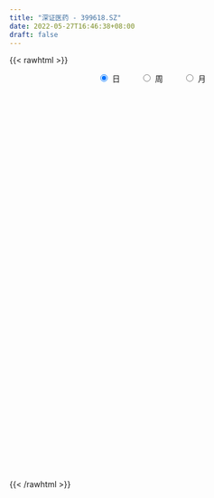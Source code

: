 ```yaml
---
title: "深证医药 - 399618.SZ"
date: 2022-05-27T16:46:38+08:00
draft: false
---
```

{{< rawhtml >}}
    <div style="text-align: center">
        <label style="padding: 1rem;"><input style="margin-right: .5rem" type="radio" name="period" value="D" checked onclick="period_change(this)">日</label>
        <label style="padding: 1rem;"><input style="margin-right: .5rem" type="radio" name="period" value="W" onclick="period_change(this)">周</label>
        <label style="padding: 1rem;"><input style="margin-right: .5rem" type="radio" name="period" value="M" onclick="period_change(this)">月</label>
    </div>
    <div id="chart" style="height: 700px;"></div> 
    <script type="text/javascript">
        const D_v = [6289766.0,5641312.0,6336837.0,7554172.0,7278617.0,7893695.0,8244868.0,9636429.0,8846691.0,9700775.0,7909369.0,8439482.0,7110964.0,6272889.0,6252501.0,6374917.0,4942072.0,5501675.0,6864443.0,5855695.0,4710116.0,4076318.0,5654312.0,5219183.0,5693309.0,5031373.0,4371531.0,5257933.0,5453305.0,5217459.0,4414366.0,5700540.0,5534820.0,5047265.0,6023387.0,5008407.0,5288125.0,4682789.0,5375656.0,4470827.0,5351702.0,5093773.0,4989401.0,4622061.0,5567322.0,5574443.0,5202005.0,5882581.0,7294269.0,5879682.0,6532266.0,6401775.0,7346109.0,7816279.0,9085291.0,7484355.0,7631924.0,6351510.0,5697745.0,5819795.0,5448723.0,4673048.0,5538220.0,5021415.0,6356991.0,4650097.0,5180264.0,7294777.0,5606121.0,6039179.0,5571248.0,5622134.0,5205710.0,6654168.0,6296481.0,5898810.0,5357768.0,5202721.0,6824532.0,4943946.0,5345908.0,4469445.0,4377570.0,5224160.0,5162532.0,4742521.0,5387485.0,6160357.0,4448886.0,4661825.0,4718051.0,5993021.0,3873268.0,4287343.0,3358595.0,5165840.0,4937476.0,5157817.0,4637820.0,4573250.0,5451026.0,4543279.0,3956170.0,4077423.0,3225518.0,3533913.0,3911692.0,4255488.0,4545880.0,4417869.0,5400142.0,5414694.0,5427633.0,4957137.0,4801841.0,4280654.0,4428654.0,3611026.0,5252070.0,4236324.0,3623493.0,4983978.0,6023570.0,4750738.0,4534973.0,3299624.0,3955547.0,3356442.0,4090173.0,4942586.0,4828470.0,7104885.0,6412810.0,4652359.0,4388371.0,3822518.0,3827064.0,3723189.0,3334925.0,6069483.0,5093548.0,4341254.0,4752274.0,4799070.0,4204296.0,4125371.0,5917252.0,4353772.0,4176544.0,4661583.0,5717706.0,5418985.0,5310262.0,5861747.0,5531774.0,6492122.0,8258069.0,7001220.0,7862003.0,9257633.0,8680882.0,8570062.0,8417371.0,9670503.0,11140155.0,11150395.0,9837350.0,7373695.0,11063567.0,9372843.0,6507223.0,6897339.0,5271059.0,5390888.0,4826685.0,4693553.0,4605675.0,5091836.0,4808447.0,5335631.0,3967659.0,4777655.0,4353891.0,3751844.0,3766689.0,4472273.0,4136866.0,3853285.0,6005356.0,5959258.0,5308047.0,3828959.0,4216482.0,4651748.0,5198165.0,5676952.0,6577117.0,7349286.0,6296576.0,8914357.0,11023927.0,10740481.0,10048834.0,10763818.0,7797718.0,7522213.0,6223833.0,5737308.0,6405553.0,5509065.0,5052736.0,5437876.0,6550727.0,6822688.0,5700711.0,6035316.0,6040894.0,5845293.0,6374905.0,5882383.0,5888255.0,7445403.0,5855733.0,4408052.0,6050452.0,5607667.0,5652509.0,5502125.0,6870370.0,6849908.0,7393596.0,6553274.0,7797697.0,6942190.0,6539363.0,6040806.0,5783961.0,7024562.0,5288939.0,4727735.0,5791296.0,5986415.0,4500220.0,4208014.0,5700723.0,5848684.0,7695662.0,5457272.0,5124301.0,4955639.0]
const D_histogram = [0.0,-5.5464123077,-0.638044192,-19.4295913037,-45.4299113218,-26.5507940236,-15.3462176757,3.7916961091,-11.4422353895,0.19458686,21.5757678152,10.0589715949,-17.0893778602,-22.0388945501,-16.6987301257,-28.4145838101,-39.2509037313,-36.6340096426,-41.9844990335,-65.9425214202,-117.446427653,-135.2564284424,-130.0022969389,-109.7294521523,-67.002564346,-40.529279787,-38.6793733662,-4.634253868,42.7518244945,60.6133910868,75.2734648939,97.7298890637,51.0449158653,12.527113018,-52.5305157006,-54.4382698628,-73.2838197661,-81.0473237691,-47.6749231831,-15.0753876189,21.4270625633,42.5200925818,31.4926450435,50.2642332209,62.5282276901,79.1520781814,52.0330713888,-6.7042977248,-103.4271716836,-184.3507042402,-194.3901861103,-157.9812855122,-140.2388123775,-106.9044733102,-31.7203778755,8.5597758701,31.1797667062,14.4949371298,16.3768442591,31.1612751168,15.3049858389,-9.0842765894,-26.9774056934,-32.9642892377,-75.8676406119,-93.8308865296,-90.4491475057,-137.4092632763,-126.7800050126,-89.0149588872,-47.7901580951,-44.5757516661,-41.0031869374,-28.6944040194,-34.6130399072,-18.7587657238,-36.9671642946,-40.0077476539,16.1672166746,50.7360057733,64.54566201,74.9228731356,77.0774227578,78.6035434854,89.8062384211,78.8642488787,76.3319114825,123.2940839185,149.9207043404,156.1321211661,161.0698238103,169.6975431278,163.5499897337,136.5033205393,130.6788590391,111.6921750236,80.3552714425,56.4166282156,59.7190584095,44.2465631057,19.7477628834,-14.6747269352,-18.3272681412,-31.3790982717,-35.3250869503,-34.1317479347,-24.9583554343,-24.810752025,-43.2494682202,-49.9939675504,-35.2993797239,-46.4700845976,-59.6218137354,-51.897555383,-38.1613426761,-25.2362098599,-39.5605713227,-38.3644989205,-19.1021880076,-6.9090822744,-0.3770249149,23.2281953,67.8079566547,98.4542705919,94.9466446295,87.9093997044,69.9660205772,57.7996843988,58.0232806617,63.5927746491,58.9354778397,55.5002128928,43.667230893,18.1589102392,-11.1481652067,-21.7138933418,-43.05660666,-49.0284361317,-36.1948603116,2.4879806291,17.9186428482,23.905997894,31.5989159332,11.8228064906,7.1431755738,-7.3800393199,-26.4564211921,-27.5933735824,-25.243301503,-30.6438213943,-25.9335442784,-16.260083692,-3.8130875056,-4.253721028,2.6997982065,7.195520672,-12.9723676862,-41.5852355921,-64.4809693174,-78.5309222,-73.4685560621,-66.7441302878,-45.711338616,-46.5814325237,-31.6836037921,-19.714936841,-19.2875765399,-42.4092355873,-55.40037048,-85.0680186136,-101.9579847314,-123.9101371517,-138.6878831683,-152.4593764155,-155.4181461694,-134.4040748721,-111.9974362266,-77.1681688217,-53.5492072234,-57.635735782,-46.0574773334,-1.5884064402,29.7276160157,50.030387981,71.4209237569,89.5255103619,86.860907624,96.2925918058,82.2627292637,102.3785185967,114.7199648923,118.7907623789,111.0140158723,99.620419122,90.2701693556,53.4962833403,1.0307923714,-49.1376352639,-50.3978621296,-18.840626906,-3.705123668,-25.0167099956,-16.1581183971,19.6139789365,51.5445689414,79.5947854889,71.5874456447,82.0490875966,101.7603640589,84.5102569717,61.3099133716,51.7496548959,61.6798910055,65.706812447,58.4141214913,56.5297632108,42.6885656435,27.6280499555,6.7246107978,13.1984300689,-7.7535872533,-18.431119966,-16.1793087698,-16.0511095937,-29.0536599948,-51.4999943605,-80.6159130123,-98.19021944,-140.499419477,-148.8948388239,-129.8983776613,-115.6740552769,-80.0447376186,-46.3244466685,-32.4364670344,-24.314558002,-12.1781823375,10.9652257278,35.1834388051,52.3403446201,48.2671369868,35.549544716,24.2626717663,15.9730364678,29.7865618062,40.4017808894,22.0297597676,14.1153998872,5.6136834682,5.2215190631]
const D_fast = [0.0,-6.9330153846,-2.1841583169,-25.8331032545,-63.1909011031,-50.9494823108,-43.5814603818,-23.4956225697,-41.5901129156,-29.9046439512,-3.1295210422,-12.1315743638,-43.5522682839,-54.0115086113,-52.8460267184,-71.6655263553,-92.3145722093,-98.8561805313,-114.7027946806,-155.1464474223,-236.0119605684,-287.6360684684,-314.8825111995,-322.042029451,-296.0657827312,-279.724818119,-287.5447550398,-254.6581990085,-196.5841645224,-163.5692501584,-130.0908101279,-83.2019136922,-117.1256579242,-152.511682517,-230.7019401608,-246.2192617887,-283.3857666335,-311.4111015788,-289.9574317885,-261.1267431291,-219.2675273061,-187.5444741422,-190.6987604195,-159.3611139369,-131.4650625452,-95.0531925085,-109.163931454,-169.5773749987,-292.1570418784,-419.168250495,-477.8052788927,-480.8916996727,-498.2089296323,-491.6007088926,-424.3467079268,-381.9266102137,-351.511677701,-364.572772995,-358.5966548009,-336.021905164,-348.0519479821,-374.7122795578,-399.3497600851,-413.5777159389,-475.447977466,-516.8689450162,-536.0994928687,-617.4119244583,-638.4776674478,-622.9663610442,-593.6890997758,-601.6186312633,-608.2968632691,-603.1616813559,-617.7335772205,-606.568994468,-634.0191841125,-647.0617043853,-586.8449358881,-539.5921453461,-509.6460736068,-480.5381441974,-459.1142388858,-437.9372322868,-404.2829777459,-395.5089050686,-378.9582645941,-301.1725711786,-237.0657746715,-191.8213275543,-146.6161689576,-95.5640638581,-60.8241198188,-53.7449588784,-26.8997056187,-17.9633458784,-29.2114315988,-39.0459177719,-20.8137229756,-25.2245775029,-44.7864370044,-82.8776085568,-91.1119667981,-112.0085714965,-124.7858319127,-132.1254298808,-129.1916262389,-135.2467108359,-164.4977940861,-183.7407853039,-177.8710424085,-200.6592684316,-228.7164510032,-233.9665814965,-229.7707044586,-223.1546241074,-247.3691284009,-255.7641807288,-241.2774168178,-230.8115816532,-224.3737805225,-194.9615114825,-133.4297609642,-78.169879379,-57.940844184,-43.000739183,-43.4526131659,-41.1690282446,-26.4396118163,-4.9719241666,5.1046484839,15.5444367602,14.6282624836,-6.3403306104,-38.434447358,-54.4286488285,-86.5355138117,-104.7644523163,-100.9795915741,-61.6747554761,-41.7644325449,-29.8005780257,-14.2079310032,-31.0283388231,-33.9221758465,-50.2904005702,-75.9808877404,-84.0161835263,-87.9769368227,-101.0384120625,-102.8115210162,-97.2030813529,-85.7093570428,-87.2134208222,-79.5849520361,-73.2903494026,-96.7013296823,-135.7105064863,-174.7264825409,-208.4091659735,-221.7139388511,-231.6755456488,-222.0705886309,-234.5860406696,-227.609112886,-220.5691801452,-224.9637139791,-258.6876819232,-285.5289094359,-336.4635622229,-378.8430245236,-431.7727112318,-481.2224280405,-533.1087653916,-574.9220716878,-587.5090191086,-593.1017395197,-577.5645143202,-567.3328545277,-585.8283170319,-585.7644279166,-541.6924586335,-502.9445321736,-470.1341632131,-430.888396498,-390.4024323025,-371.3518081344,-337.8469760012,-331.3111562273,-285.6007372452,-244.5792997265,-210.8108116451,-190.8340541837,-177.3225461535,-164.105253581,-187.5050687612,-239.7128616373,-302.1656980885,-316.0253904866,-289.1783119895,-274.9690896686,-302.534853495,-297.7157914958,-257.0401994281,-212.2234671878,-164.2745542681,-154.3850327012,-123.4111188501,-78.2597513731,-74.3822942173,-82.2551594746,-78.8780042263,-53.5277953654,-33.074170812,-25.7633313949,-13.5152488727,-16.6843050291,-24.8378082283,-44.0600946865,-34.2866678981,-57.1770820338,-72.4623947379,-74.2554107342,-78.1399889565,-98.4059543563,-133.7272873122,-182.997184217,-225.1190455047,-302.553100411,-348.1722294639,-361.6503627166,-376.3445541514,-360.7264208978,-338.5872416147,-332.8083787393,-330.7651092073,-321.6732791272,-295.78856463,-262.7744918515,-232.5324998814,-224.538923268,-228.3691293598,-233.5903343679,-237.8867105495,-216.6265447596,-195.910880454,-208.7754616339,-213.1609715425,-220.2592670944,-219.3460517337]
const D_slow = [0.0,-1.3866030769,-1.5461141249,-6.4035119508,-17.7609897813,-24.3986882872,-28.2352427061,-27.2873186788,-30.1478775262,-30.0992308112,-24.7052888574,-22.1905459587,-26.4628904237,-31.9726140612,-36.1472965927,-43.2509425452,-53.063668478,-62.2221708887,-72.7182956471,-89.2039260021,-118.5655329154,-152.379640026,-184.8802142607,-212.3125772987,-229.0632183852,-239.195538332,-248.8653816735,-250.0239451405,-239.3359890169,-224.1826412452,-205.3642750218,-180.9318027558,-168.1705737895,-165.038795535,-178.1714244602,-191.7809919259,-210.1019468674,-230.3637778097,-242.2825086054,-246.0513555102,-240.6945898694,-230.0645667239,-222.191405463,-209.6253471578,-193.9932902353,-174.2052706899,-161.1970028427,-162.8730772739,-188.7298701948,-234.8175462549,-283.4150927824,-322.9104141605,-357.9701172549,-384.6962355824,-392.6263300513,-390.4863860838,-382.6914444072,-379.0677101248,-374.97349906,-367.1831802808,-363.3569338211,-365.6280029684,-372.3723543918,-380.6134267012,-399.5803368542,-423.0380584866,-445.650345363,-480.0026611821,-511.6976624352,-533.951402157,-545.8989416808,-557.0428795973,-567.2936763316,-574.4672773365,-583.1205373133,-587.8102287443,-597.0520198179,-607.0539567314,-603.0121525627,-590.3281511194,-574.1917356169,-555.461017333,-536.1916616436,-516.5407757722,-494.0892161669,-474.3731539473,-455.2901760766,-424.466655097,-386.9864790119,-347.9534487204,-307.6859927678,-265.2616069859,-224.3741095524,-190.2482794176,-157.5785646579,-129.655520902,-109.5667030413,-95.4625459874,-80.5327813851,-69.4711406086,-64.5341998878,-68.2028816216,-72.7846986569,-80.6294732248,-89.4607449624,-97.9936819461,-104.2332708047,-110.4359588109,-121.2483258659,-133.7468177535,-142.5716626845,-154.1891838339,-169.0946372678,-182.0690261135,-191.6093617825,-197.9184142475,-207.8085570782,-217.3996818083,-222.1752288102,-223.9024993788,-223.9967556076,-218.1897067825,-201.2377176189,-176.6241499709,-152.8874888135,-130.9101388874,-113.4186337431,-98.9687126434,-84.462892478,-68.5646988157,-53.8308293558,-39.9557761326,-29.0389684094,-24.4992408496,-27.2862821513,-32.7147554867,-43.4789071517,-55.7360161846,-64.7847312625,-64.1627361052,-59.6830753932,-53.7065759197,-45.8068469364,-42.8511453137,-41.0653514203,-42.9103612503,-49.5244665483,-56.4228099439,-62.7336353196,-70.3945906682,-76.8779767378,-80.9429976608,-81.8962695372,-82.9596997942,-82.2847502426,-80.4858700746,-83.7289619961,-94.1252708942,-110.2455132235,-129.8782437735,-148.245382789,-164.931415361,-176.359250015,-188.0046081459,-195.9255090939,-200.8542433042,-205.6761374392,-216.278446336,-230.128538956,-251.3955436094,-276.8850397922,-307.8625740801,-342.5345448722,-380.6493889761,-419.5039255184,-453.1049442365,-481.1043032931,-500.3963454985,-513.7836473044,-528.1925812499,-539.7069505832,-540.1040521933,-532.6721481893,-520.1645511941,-502.3093202549,-479.9279426644,-458.2127157584,-434.139567807,-413.573885491,-387.9792558419,-359.2992646188,-329.601574024,-301.848070056,-276.9429652755,-254.3754229366,-241.0013521015,-240.7436540087,-253.0280628246,-265.627528357,-270.3376850835,-271.2639660006,-277.5181434994,-281.5576730987,-276.6541783646,-263.7680361292,-243.869339757,-225.9724783458,-205.4602064467,-180.020115432,-158.8925511891,-143.5650728462,-130.6276591222,-115.2076863708,-98.7809832591,-84.1774528862,-70.0450120835,-59.3728706726,-52.4658581838,-50.7847054843,-47.4850979671,-49.4234947804,-54.0312747719,-58.0761019644,-62.0888793628,-69.3522943615,-82.2272929516,-102.3812712047,-126.9288260647,-162.053680934,-199.2773906399,-231.7519850553,-260.6704988745,-280.6816832792,-292.2627949463,-300.3719117049,-306.4505512054,-309.4950967897,-306.7537903578,-297.9579306565,-284.8728445015,-272.8060602548,-263.9186740758,-257.8530061342,-253.8597470173,-246.4131065657,-236.3126613434,-230.8052214015,-227.2763714297,-225.8729505626,-224.5675707969]
const D_data = [['2021-05-18', 20060.5928, 19754.961, 19589.281, 20130.6847],['2021-05-19', 19728.8887, 19668.0507, 19505.8303, 19828.3094],['2021-05-20', 19626.2202, 19794.6827, 19618.719, 19876.245],['2021-05-21', 19891.9383, 19451.2737, 19420.4403, 19939.9491],['2021-05-24', 19429.4177, 19211.543, 18731.9443, 19436.5733],['2021-05-25', 19397.7141, 19722.8776, 19394.4513, 19750.6766],['2021-05-26', 19638.1915, 19687.7343, 19425.5497, 19762.4911],['2021-05-27', 19662.0526, 19860.9342, 19430.9234, 19909.9024],['2021-05-28', 19797.2023, 19433.4787, 19297.5409, 19816.5485],['2021-05-31', 19512.17, 19751.7367, 19412.5285, 19884.8346],['2021-06-01', 19786.2711, 19968.3419, 19576.8557, 19986.9248],['2021-06-02', 19995.1501, 19592.0777, 19528.9418, 20018.2582],['2021-06-03', 19507.9452, 19284.8768, 19246.5094, 19603.2376],['2021-06-04', 19226.9558, 19456.1371, 19081.8038, 19572.3582],['2021-06-07', 19466.3104, 19565.756, 19246.7324, 19624.0568],['2021-06-08', 19572.2077, 19310.844, 19141.3391, 19733.2937],['2021-06-09', 19243.473, 19226.5899, 19144.397, 19395.3749],['2021-06-10', 19254.5577, 19334.2015, 19251.2233, 19448.6785],['2021-06-11', 19355.5198, 19185.6785, 19024.8437, 19371.5262],['2021-06-15', 19123.9116, 18817.9387, 18766.1411, 19245.4642],['2021-06-16', 18858.151, 18179.2824, 18179.2824, 18866.3824],['2021-06-17', 18185.4887, 18292.6362, 18143.3605, 18473.9515],['2021-06-18', 18416.2724, 18417.0142, 18220.5092, 18594.327],['2021-06-21', 18350.2738, 18549.8803, 18197.7694, 18671.2231],['2021-06-22', 18574.0039, 18899.8218, 18347.0611, 18923.3356],['2021-06-23', 18926.1215, 18807.2485, 18712.0308, 18990.3384],['2021-06-24', 18792.966, 18508.7677, 18322.7935, 18798.7807],['2021-06-25', 18534.2998, 18956.7493, 18478.9918, 19011.0741],['2021-06-28', 19036.9055, 19325.3761, 18970.5941, 19350.3846],['2021-06-29', 19363.3077, 19140.7882, 19103.2578, 19374.6029],['2021-06-30', 19187.6469, 19212.8437, 19032.1857, 19253.5852],['2021-07-01', 19244.2277, 19453.239, 19207.2776, 19667.747],['2021-07-02', 19347.234, 18555.5787, 18547.0177, 19347.234],['2021-07-05', 18450.2438, 18428.437, 18256.7297, 18661.3002],['2021-07-06', 18493.0802, 17774.0202, 17433.9995, 18496.6006],['2021-07-07', 17725.9254, 18314.4821, 17675.318, 18416.7469],['2021-07-08', 18403.2254, 17965.8015, 17953.7711, 18405.2008],['2021-07-09', 17858.0183, 17939.0284, 17475.0657, 18033.5381],['2021-07-12', 18052.7559, 18438.727, 17768.2012, 18511.2396],['2021-07-13', 18441.3288, 18548.0121, 18280.4938, 18638.3478],['2021-07-14', 18465.9994, 18752.2849, 18412.1997, 18968.9215],['2021-07-15', 18714.8842, 18707.5148, 18458.9393, 18722.9728],['2021-07-16', 18566.6424, 18329.6158, 18314.624, 18627.0623],['2021-07-19', 18396.4252, 18726.1925, 18392.9816, 18782.2944],['2021-07-20', 18785.3879, 18745.3431, 18623.7201, 18976.7483],['2021-07-21', 18741.5832, 18909.0321, 18624.6872, 18943.9834],['2021-07-22', 18962.8989, 18360.9483, 18265.2528, 18965.3777],['2021-07-23', 18295.3641, 17726.6154, 17681.0988, 18295.3641],['2021-07-26', 17558.8943, 16759.1127, 16377.8321, 17558.8943],['2021-07-27', 16741.4707, 16329.1072, 16308.6732, 16904.7384],['2021-07-28', 16265.9352, 16781.6005, 16123.2581, 16792.6906],['2021-07-29', 17111.0605, 17250.5515, 17068.1407, 17425.3526],['2021-07-30', 17130.7432, 16995.0819, 16618.5358, 17130.7432],['2021-08-02', 17014.4563, 17176.8279, 16388.1861, 17274.8224],['2021-08-03', 17113.7739, 17884.774, 17081.0297, 17960.5859],['2021-08-04', 17796.1274, 17695.3889, 17432.9662, 17814.751],['2021-08-05', 17598.3509, 17605.4749, 17479.2868, 17903.8168],['2021-08-06', 17470.5453, 17092.8107, 16969.5278, 17477.0411],['2021-08-09', 16998.6726, 17243.9224, 16948.2399, 17351.4923],['2021-08-10', 17343.3484, 17416.9909, 17061.7787, 17427.8722],['2021-08-11', 17402.1083, 16996.4663, 16983.4278, 17402.1083],['2021-08-12', 16836.4193, 16730.6905, 16712.4838, 17069.4112],['2021-08-13', 16780.9824, 16630.1543, 16487.8715, 16901.5223],['2021-08-16', 16563.9161, 16636.722, 16549.3496, 16771.5538],['2021-08-17', 16597.3101, 15941.7904, 15914.5741, 16646.8782],['2021-08-18', 16047.232, 15962.2822, 15874.7413, 16158.3665],['2021-08-19', 16008.2824, 16054.1882, 15952.7928, 16240.7584],['2021-08-20', 15890.848, 15147.1646, 15039.2578, 15890.848],['2021-08-23', 15240.7024, 15593.493, 15069.6234, 15662.3611],['2021-08-24', 15698.487, 15903.6229, 15547.4281, 15946.6096],['2021-08-25', 15898.7075, 16029.2959, 15761.7475, 16128.5143],['2021-08-26', 16112.3574, 15557.5363, 15518.139, 16112.3574],['2021-08-27', 15557.4738, 15465.7537, 15434.1953, 15885.9733],['2021-08-30', 15717.5348, 15508.8171, 15388.4269, 15739.6969],['2021-08-31', 15536.33, 15189.5472, 15099.0649, 15613.4232],['2021-09-01', 15215.9075, 15384.3724, 14873.1209, 15561.574],['2021-09-02', 15365.4016, 14843.9598, 14829.1476, 15414.6965],['2021-09-03', 14815.8307, 14859.4884, 14617.1614, 14976.7637],['2021-09-06', 14897.3774, 15650.0074, 14809.0301, 15733.142],['2021-09-07', 15657.874, 15567.1052, 15411.3478, 15658.417],['2021-09-08', 15623.017, 15401.3261, 15325.9235, 15623.669],['2021-09-09', 15395.6094, 15399.295, 15298.3471, 15553.2185],['2021-09-10', 15381.2114, 15313.3292, 15128.3811, 15434.1345],['2021-09-13', 15362.8615, 15302.797, 15244.8388, 15660.1897],['2021-09-14', 15289.3777, 15454.1262, 15281.0035, 15623.4793],['2021-09-15', 15414.5457, 15175.8279, 15125.1078, 15421.1549],['2021-09-16', 15149.7329, 15240.6268, 15031.6423, 15422.4206],['2021-09-17', 15215.5848, 15999.0382, 15146.6317, 16146.2431],['2021-09-22', 15757.5658, 15995.6714, 15745.7597, 16278.8939],['2021-09-23', 15972.1081, 15899.356, 15750.3675, 16147.9668],['2021-09-24', 15839.2268, 15994.2668, 15769.7726, 16188.7772],['2021-09-27', 16027.9381, 16169.317, 15952.5021, 16453.0354],['2021-09-28', 16088.9161, 16089.7504, 15933.162, 16381.8549],['2021-09-29', 15942.4995, 15828.6077, 15760.3877, 16078.3874],['2021-09-30', 15856.495, 16087.9268, 15856.495, 16128.3684],['2021-10-08', 15920.3514, 15932.4489, 15733.892, 16157.8793],['2021-10-11', 15908.4075, 15701.1121, 15673.2378, 16163.0566],['2021-10-12', 15705.1866, 15684.129, 15552.5298, 15946.4143],['2021-10-13', 15677.6836, 16003.6933, 15642.7493, 16060.8025],['2021-10-14', 16079.0785, 15766.3605, 15688.4192, 16079.0785],['2021-10-15', 15667.1033, 15560.856, 15454.7634, 15740.1455],['2021-10-18', 15498.1484, 15269.0833, 15190.7804, 15498.1484],['2021-10-19', 15293.6249, 15528.1298, 15278.5501, 15570.7882],['2021-10-20', 15540.2774, 15334.0331, 15118.8096, 15596.4509],['2021-10-21', 15344.6275, 15363.0943, 15270.9833, 15531.0773],['2021-10-22', 15311.6764, 15378.7516, 15265.1342, 15511.8891],['2021-10-25', 15416.2086, 15468.7392, 15362.7813, 15553.7864],['2021-10-26', 15420.1842, 15345.5643, 15316.0151, 15571.2584],['2021-10-27', 15348.0938, 15019.0297, 14971.4182, 15348.0938],['2021-10-28', 14967.4572, 15041.5928, 14926.3968, 15183.5426],['2021-10-29', 14963.4431, 15277.9192, 14812.711, 15353.9159],['2021-11-01', 15306.0379, 14909.1931, 14861.6328, 15306.0379],['2021-11-02', 14846.0079, 14752.6236, 14667.4594, 15020.3891],['2021-11-03', 14792.0971, 14929.6973, 14792.0971, 15044.3077],['2021-11-04', 14949.4666, 15000.4356, 14842.6261, 15060.6995],['2021-11-05', 14932.9975, 15009.339, 14882.6598, 15083.532],['2021-11-08', 14947.0277, 14608.9343, 14546.6937, 14947.0277],['2021-11-09', 14653.7037, 14706.1789, 14585.9143, 14799.729],['2021-11-10', 14752.9172, 14933.6945, 14490.1147, 15007.7386],['2021-11-11', 14868.364, 14888.1423, 14805.456, 15030.8263],['2021-11-12', 14912.1106, 14833.0822, 14763.5341, 14933.114],['2021-11-15', 14846.9581, 15106.5042, 14839.9438, 15128.9146],['2021-11-16', 15127.1933, 15561.1265, 15127.1933, 15622.0064],['2021-11-17', 15627.8425, 15630.4575, 15514.3344, 15704.907],['2021-11-18', 15585.9131, 15330.1448, 15315.9434, 15585.9131],['2021-11-19', 15269.6684, 15310.4744, 15221.8776, 15363.6367],['2021-11-22', 15305.4906, 15151.9337, 15123.1995, 15306.4175],['2021-11-23', 15125.7229, 15178.7906, 15100.7444, 15272.1924],['2021-11-24', 15202.6945, 15335.125, 15056.6204, 15362.7417],['2021-11-25', 15348.2252, 15455.7968, 15310.0003, 15524.654],['2021-11-26', 15477.9703, 15370.5602, 15366.613, 15593.1009],['2021-11-29', 15648.2917, 15403.1933, 15315.9961, 15865.8507],['2021-11-30', 15392.3507, 15291.3954, 15090.9788, 15394.1268],['2021-12-01', 15210.2306, 15039.627, 15022.8677, 15210.2306],['2021-12-02', 15006.6919, 14842.3401, 14834.5299, 15123.2314],['2021-12-03', 14840.4554, 14951.5608, 14817.9981, 14995.5053],['2021-12-06', 14916.7019, 14698.3887, 14683.0343, 14924.7561],['2021-12-07', 14723.9707, 14772.849, 14701.5503, 14857.1579],['2021-12-08', 14833.2506, 14984.3628, 14722.0152, 14984.9926],['2021-12-09', 14985.0852, 15425.4786, 14967.5487, 15480.2095],['2021-12-10', 15349.644, 15280.2284, 15255.1466, 15444.3935],['2021-12-13', 15291.0309, 15228.6897, 15228.6897, 15496.1347],['2021-12-14', 15268.0354, 15302.3953, 15267.697, 15456.6458],['2021-12-15', 15287.7088, 14936.3677, 14926.2705, 15338.8826],['2021-12-16', 14914.8077, 15060.8592, 14914.8077, 15158.0579],['2021-12-17', 15086.5226, 14879.2474, 14855.9473, 15164.9212],['2021-12-20', 14849.7564, 14710.7738, 14704.6952, 15031.8636],['2021-12-21', 14693.9483, 14851.5085, 14692.8886, 14860.7261],['2021-12-22', 14852.3293, 14868.7734, 14773.2476, 14898.3619],['2021-12-23', 14898.3495, 14731.3706, 14685.634, 14921.5108],['2021-12-24', 14747.2997, 14822.9917, 14667.2786, 14897.3286],['2021-12-27', 14850.8677, 14896.0246, 14733.6643, 14907.6897],['2021-12-28', 14890.1237, 14971.1376, 14736.4091, 14983.9101],['2021-12-29', 14966.7317, 14827.1541, 14824.2843, 15096.2337],['2021-12-30', 14810.1034, 14925.0954, 14756.4227, 14968.0045],['2021-12-31', 14945.4086, 14917.711, 14887.5505, 15012.731],['2022-01-04', 14831.413, 14551.9456, 14519.7113, 14835.8571],['2022-01-05', 14536.2386, 14279.0525, 14272.4668, 14537.1016],['2022-01-06', 14205.8204, 14153.698, 13956.1386, 14263.8078],['2022-01-07', 14136.9483, 14089.6932, 14067.8884, 14229.5376],['2022-01-10', 14094.6853, 14223.9477, 14016.4083, 14252.0887],['2022-01-11', 14178.6868, 14198.0703, 14080.5789, 14258.9608],['2022-01-12', 14172.9975, 14383.216, 14138.9023, 14411.7844],['2022-01-13', 14393.4456, 14100.2671, 14083.0063, 14404.021],['2022-01-14', 14034.9619, 14277.1352, 14015.9708, 14370.549],['2022-01-17', 14264.1275, 14264.3468, 14190.8222, 14351.201],['2022-01-18', 14247.2531, 14108.6061, 14082.0689, 14312.2078],['2022-01-19', 14014.1749, 13696.875, 13659.3294, 14014.1749],['2022-01-20', 13657.3075, 13654.6632, 13617.2085, 13783.1125],['2022-01-21', 13543.3209, 13238.9903, 13209.2676, 13545.2314],['2022-01-24', 13097.8882, 13159.9183, 13082.3854, 13287.7212],['2022-01-25', 13117.997, 12858.5133, 12856.2232, 13220.2171],['2022-01-26', 12894.7315, 12696.7891, 12609.0407, 12953.9651],['2022-01-27', 12690.1889, 12463.2776, 12451.87, 12699.0032],['2022-01-28', 12527.8781, 12372.5575, 12327.5629, 12591.2487],['2022-02-07', 12600.2673, 12543.3058, 12508.0003, 12730.1708],['2022-02-08', 12464.8833, 12512.889, 12247.3343, 12514.1834],['2022-02-09', 12510.5859, 12677.8589, 12419.047, 12699.5784],['2022-02-10', 12672.9879, 12571.0131, 12539.663, 12726.3992],['2022-02-11', 12527.628, 12157.6222, 12138.4145, 12527.628],['2022-02-14', 12120.8746, 12256.3852, 12110.7436, 12338.3025],['2022-02-15', 12239.4045, 12724.5507, 12176.5676, 12728.6686],['2022-02-16', 12764.8165, 12700.0493, 12677.8263, 12787.3386],['2022-02-17', 12698.0613, 12658.9415, 12615.8745, 12737.1803],['2022-02-18', 12605.2834, 12761.5085, 12552.4473, 12769.6777],['2022-02-21', 12876.5135, 12822.024, 12720.1448, 12887.3223],['2022-02-22', 12724.0995, 12607.4354, 12538.8094, 12724.0995],['2022-02-23', 12607.0849, 12787.2878, 12607.0849, 12795.7171],['2022-02-24', 12742.2862, 12491.8898, 12371.7448, 12858.0285],['2022-02-25', 12583.1564, 12953.3813, 12583.1564, 13002.1631],['2022-02-28', 12909.5267, 12977.8726, 12752.241, 13005.9885],['2022-03-01', 12965.1734, 12963.3557, 12888.34, 13056.1956],['2022-03-02', 12903.123, 12852.008, 12732.9395, 12918.7989],['2022-03-03', 12923.708, 12797.9221, 12772.5858, 12950.0002],['2022-03-04', 12708.0178, 12805.5762, 12690.807, 12981.0569],['2022-03-07', 12757.0332, 12358.9865, 12316.2802, 12757.0332],['2022-03-08', 12371.337, 11907.5577, 11894.0578, 12464.1787],['2022-03-09', 11902.2476, 11603.1772, 11170.8537, 11979.1293],['2022-03-10', 11919.9108, 11999.6456, 11798.687, 12050.5509],['2022-03-11', 11892.0296, 12427.1684, 11835.0052, 12437.8209],['2022-03-14', 12555.4389, 12300.3033, 12291.2808, 12664.0895],['2022-03-15', 12161.7338, 11775.9106, 11771.2534, 12305.9493],['2022-03-16', 11931.1892, 12063.8369, 11461.6485, 12120.2371],['2022-03-17', 12192.8004, 12483.8736, 12190.8089, 12787.8418],['2022-03-18', 12413.8192, 12609.4709, 12372.2276, 12668.486],['2022-03-21', 12692.5193, 12740.0628, 12513.8308, 12802.6662],['2022-03-22', 12689.103, 12369.6404, 12339.8735, 12689.103],['2022-03-23', 12414.7793, 12638.7363, 12314.3976, 12708.3836],['2022-03-24', 12549.4796, 12882.9027, 12425.4263, 12990.3132],['2022-03-25', 12825.0117, 12476.8785, 12476.8785, 12855.0445],['2022-03-28', 12362.7425, 12329.4783, 12277.3398, 12457.7196],['2022-03-29', 12379.7435, 12437.3854, 12279.6547, 12540.7483],['2022-03-30', 12495.618, 12710.7316, 12284.1488, 12736.316],['2022-03-31', 12664.3628, 12710.5103, 12649.4157, 12939.083],['2022-04-01', 12580.6398, 12596.5482, 12480.8291, 12683.3017],['2022-04-06', 12692.0271, 12674.6033, 12607.9028, 12809.1945],['2022-04-07', 12581.3336, 12512.6525, 12478.1409, 12779.1859],['2022-04-08', 12521.3918, 12439.1837, 12340.0626, 12571.6243],['2022-04-11', 12420.4949, 12274.7494, 12232.8976, 12483.5734],['2022-04-12', 12254.3083, 12579.7623, 12228.0637, 12611.1627],['2022-04-13', 12480.4832, 12191.9275, 12191.9275, 12480.4832],['2022-04-14', 12283.627, 12216.9636, 12054.9663, 12389.033],['2022-04-15', 12150.2054, 12334.2587, 12089.8284, 12493.8658],['2022-04-18', 12240.3247, 12292.5648, 12093.9229, 12344.1953],['2022-04-19', 12244.5964, 12065.5057, 12021.1023, 12315.9227],['2022-04-20', 12059.4967, 11807.7103, 11758.4584, 12072.3306],['2022-04-21', 11736.8662, 11517.879, 11478.0554, 11872.2176],['2022-04-22', 11455.8332, 11447.6097, 11286.6124, 11578.4973],['2022-04-25', 11303.7367, 10858.4555, 10855.0964, 11369.6027],['2022-04-26', 10914.5388, 11003.8783, 10867.398, 11261.9406],['2022-04-27', 10848.334, 11233.2264, 10727.863, 11235.9213],['2022-04-28', 11247.7672, 11129.7344, 10992.0487, 11247.7672],['2022-04-29', 11066.0918, 11416.0733, 11064.3847, 11436.1112],['2022-05-05', 11393.4108, 11488.679, 11295.9239, 11581.284],['2022-05-06', 11246.8704, 11295.3132, 11206.7248, 11417.3584],['2022-05-09', 11282.6532, 11216.6263, 11192.4043, 11357.4139],['2022-05-10', 11064.1775, 11263.2789, 11037.9875, 11338.9786],['2022-05-11', 11303.3161, 11452.5142, 11244.2095, 11686.1336],['2022-05-12', 11365.5145, 11569.8888, 11347.3349, 11674.1242],['2022-05-13', 11668.4124, 11587.2092, 11476.38, 11752.7937],['2022-05-16', 11704.9591, 11357.1759, 11345.4531, 11704.9591],['2022-05-17', 11346.8846, 11198.5762, 11098.9378, 11349.693],['2022-05-18', 11206.9069, 11138.1186, 11125.6638, 11285.7757],['2022-05-19', 10978.2603, 11102.1701, 10953.6601, 11102.6903],['2022-05-20', 11185.2162, 11376.8942, 11185.2162, 11453.4613],['2022-05-23', 11467.1517, 11396.828, 11323.0094, 11481.2221],['2022-05-24', 11394.6821, 11004.1166, 11001.2667, 11399.8635],['2022-05-25', 10977.6226, 11045.6646, 10944.2425, 11094.4762],['2022-05-26', 11072.1202, 10969.3028, 10825.47, 11076.6495],['2022-05-27', 11056.1524, 11019.0004, 10961.1259, 11216.4782]]
const W_v = [12987930.0,13459597.0,12088617.0,13317601.0,16022982.0,14187525.0,10770229.0,14264633.0,15806491.0,15684342.0,12919486.0,11720786.0,21688496.0,15703990.0,17607831.0,17065645.0,21193869.0,22622746.0,20316253.0,17806758.0,16034057.0,15331766.0,14483634.0,16159579.0,13869018.0,16054751.0,17162592.0,16261731.0,15955279.0,15973045.0,6109764.0,3830548.0,21571006.0,22478005.0,22802920.0,25772874.0,26241203.0,15597605.0,21428306.0,18711293.0,20636285.0,13694509.0,26075862.0,23544346.0,24624788.0,28814549.0,18679567.0,16973642.0,18256379.0,17261015.0,17571747.0,18320981.0,15085762.0,21851007.0,17208424.0,17221769.0,16394013.0,16365866.0,16364480.0,18631946.0,19216807.0,17604909.0,17721974.0,19456367.0,18403874.0,28352225.0,27262114.0,26177933.0,35316112.0,28361025.0,22059010.0,27666281.0,21816802.0,22407439.0,28238097.0,14886626.0,19451069.0,18994656.0,17075724.0,17715774.0,25021104.0,31759397.0,44498533.0,42045522.0,47485330.0,41708810.0,40747947.0,34026489.0,39193881.0,27362906.0,25755736.0,10730360.0,24886287.0,21110176.0,18274231.0,17267503.0,15141468.0,17332336.0,23071298.0,20193916.0,26939053.0,21909773.0,23371012.0,18078800.0,17575381.0,18802685.0,24279340.0,33592373.0,38231240.0,30684922.0,27708780.0,25652187.0,26016810.0,3752425.0,19660192.0,28354591.0,23373293.0,27296059.0,28009753.0,24458796.0,26326133.0,23569870.0,19897358.0,21179295.0,23312441.0,18297480.0,21993358.0,28399450.0,24282983.0,38566083.0,81778800.0,52506226.0,46408458.0,48516534.0,42289774.0,42368137.0,43518001.0,50262816.0,40815345.0,39254586.0,47108815.0,63677826.0,34441543.0,27854663.0,40559811.0,37729720.0,35407554.0,38324037.0,39531813.0,58068897.0,25876033.0,49545965.0,74103389.0,73514160.0,53537785.0,49771606.0,58561190.0,37951522.0,37093916.0,41239122.0,40942390.0,38399108.0,29195432.0,33279935.0,15351659.0,6115670.0,33714453.0,29702642.0,29698218.0,39254896.0,35998465.0,27217220.0,26290354.0,29714160.0,32888728.0,25614226.0,30334279.0,20245032.0,41517110.0,36588045.0,37059860.0,39497809.0,34803174.0,23002138.0,17442063.0,37644283.0,29431284.0,31411310.0,25583917.0,25010663.0,24450089.0,21800091.0,27894300.0,33490226.0,42734085.0,16711421.0,33985544.0,33906689.0,41900300.0,39433479.0,29935608.0,20296441.0,25573329.0,26320490.0,26049973.0,25281359.0,26848412.0,33454101.0,38369359.0,27177531.0,28503544.0,28044392.0,29409948.0,25961401.0,26677055.0,13828762.0,17512227.0,5165840.0,24757389.0,19336303.0,22531071.0,24881959.0,21151567.0,23592883.0,21173218.0,26380943.0,22048209.0,22222265.0,24826857.0,28614890.0,32378925.0,46478973.0,48797850.0,28893194.0,24535142.0,20617738.0,24427038.0,23203401.0,34814288.0,50374778.0,31397972.0,29564738.0,17921503.0,31446679.0,27220805.0,35464845.0,13481553.0,28866003.0,26186668.0,29081558.0]
const W_histogram = [0.0,-15.8188927635,-25.9360074841,-35.5618296511,-29.2306138883,-13.2699114427,-6.8897806371,3.4480818405,17.7205469187,23.718345493,28.413153751,36.8683839334,62.0691214688,79.1945533341,102.2758494831,101.6867625373,115.6196431952,111.7949607595,86.267976978,58.3914369114,36.0670450071,27.8625991163,28.1712390604,21.301931305,25.7410664663,32.1986527431,26.5100193496,24.3528251341,-12.3703378203,-84.1569572248,-103.9059035129,-103.9822340173,-85.8556964279,-36.1374376815,-13.1483805197,-4.4536457967,42.3224347417,57.6874734844,66.0553679344,55.258837038,76.674974867,99.821905527,112.7920783927,124.0252328022,141.0946842836,102.4917337739,81.9376265243,27.0160041449,-21.3845482633,-51.4445962938,-98.7221622619,-68.979069662,-76.4832453333,-105.7825760787,-170.1052323219,-197.5604328067,-244.9403312344,-241.7484022872,-229.9755043039,-214.4480988889,-226.7729215809,-206.573172389,-167.8167321224,-190.1089823366,-217.2177721404,-222.1932487807,-174.1486321299,-134.8449592872,-79.1149212327,-43.1500522284,-10.7777726797,4.0220798439,-9.0267817517,-50.7820898072,-61.9683517122,-75.6259670827,-74.1279108463,-43.7816460417,-23.4611195577,3.2316685155,49.7708614725,97.2279626771,165.6051912382,210.4710260099,255.2962551569,293.1178561049,316.2680778331,325.8160721813,301.244980782,276.5528453732,225.5002057284,180.2808138128,114.3584309587,68.1946128149,21.4038620211,-3.2348611317,-56.5083760909,-64.8743148146,-44.3145072812,-18.8617166033,12.5950186804,19.7402062407,11.1173000254,17.7648470401,6.1223933934,-3.9214372137,9.9152128108,38.5615749954,50.4112231944,65.6998669995,73.5191572255,77.5414180118,56.6532648675,35.545045687,43.308675704,52.9934215348,44.6289846262,60.9025333837,80.5482947983,87.5346758674,70.7684191349,30.6665892747,7.9962791579,-4.4916619949,-22.581034091,-36.6712123799,-30.3888741789,-0.3380018917,26.5144047841,37.1245983511,73.9520499117,89.5238773411,107.1615706525,86.1099233387,122.4218983451,68.230452302,2.142226813,7.7911614648,7.1003053024,34.7647095675,67.517828157,86.88372688,90.0017749799,107.7360906523,116.0691222935,107.0639824051,113.8747966235,121.1773903421,142.0705270048,200.2048940706,234.1980140123,258.342092058,337.8663091158,353.6341121038,330.6047015304,382.2195093326,361.2649148887,250.4520939824,151.9684785683,128.585497653,63.4717460266,-76.1581286861,-193.4062730323,-255.2178757402,-287.8991735169,-274.7376604026,-228.7389018095,-277.1391030777,-246.350531308,-260.0701597298,-288.2155154203,-317.8381887237,-362.7454474831,-306.3493995792,-288.9250685295,-216.6082052416,-147.258917304,-87.0926828742,11.2020775416,42.2616294765,167.8140660696,149.1095006646,196.2239901977,301.4672748501,282.6137860231,125.0746378233,-20.0795562038,-158.0454388548,-262.8045222619,-272.9839971613,-238.2665388199,-234.4636376563,-236.6800967503,-140.3828232288,-6.8399893619,-17.5417961666,67.1861615143,102.9798733726,114.9583500233,113.7015952323,85.2499438452,9.2559149632,-9.0751255695,-50.328898287,-117.4179240646,-132.6422740007,-177.6668979448,-246.8072344897,-273.9542755136,-308.4957167944,-410.2732688543,-432.9501191434,-462.894690315,-427.1162589008,-336.2487160393,-258.9142793243,-187.2443503139,-138.3545120971,-119.7822960687,-108.8204430588,-97.7686436244,-97.7222592935,-98.4616949825,-57.7161387392,-19.6045154268,-15.6710800956,14.3840107857,12.6388586477,13.0241708064,24.3298050873,-17.054952905,-24.4524267685,-88.3179023161,-173.068934156,-224.4963313836,-199.5742567344,-153.9431375133,-119.0506315053,-107.1631881533,-74.2905638084,-49.9146054989,-15.9294774922,4.653566412,19.0934064316,-21.0054721702,-38.5669493838,-46.6879645869,-22.0250044803,-10.1062902262,-16.1953210367]
const W_fast = [0.0,-19.7736159544,-36.374732546,-54.8910121258,-55.867449835,-43.2242252501,-38.5665396038,-27.366656666,-8.6640548582,3.2633300893,15.0614267851,32.7337529509,73.4517708534,110.3758410522,159.0260995721,183.8587032606,226.6964947173,250.8205524715,246.8605629345,233.5818820957,220.2742514432,219.0354553314,226.3869050406,224.8430801115,235.7174818894,250.224731352,251.1636027959,255.0946148639,215.2788674544,122.4530087438,76.7275865774,50.6556975686,47.318311051,88.0022103771,107.7041724089,115.2854956828,172.6421849066,202.4290920204,227.310828454,230.3290068171,270.9138883628,319.0162954045,360.1844878685,402.4239504785,454.7670730308,441.7870559645,441.7173553461,393.5497340029,339.8030445289,296.8818474249,224.9237408914,237.4220660757,210.7970790712,155.0521043061,48.2031399824,-28.6421687041,-137.2571499405,-194.5023215651,-240.2232996577,-278.3079189649,-347.3259720522,-378.7695159575,-381.9672587215,-451.7867545198,-533.1999873587,-593.7237761942,-589.2163175759,-583.623884555,-547.6725768087,-522.4952208615,-492.8173844828,-477.0120119982,-492.3175690317,-546.768399539,-573.446749372,-606.0108565132,-623.0447779884,-603.6439246942,-589.1886780996,-561.6879728976,-502.7060645724,-430.9419726986,-321.1634463279,-223.6798550537,-115.0305621175,-3.9294971433,98.2877440432,189.2897564367,240.0299102329,284.4759861675,289.7983979547,289.6492094923,252.3164343779,223.2012694379,181.7614841493,156.3140457136,88.9134367316,64.3289193043,73.8101000174,94.5474615445,129.1529514983,141.2331906188,135.3896094099,146.4783681845,136.3665128862,125.3423229757,141.6577762028,179.9445321363,204.3969861339,236.1105966889,262.3096762213,285.7172915105,278.9924545831,266.7704968243,285.3612957674,308.2943969818,311.0872062298,342.5863883332,382.3692234474,411.2392734834,412.1651215345,379.729938993,359.0586986657,345.4478420142,321.7132113954,298.4552300114,297.1403496677,327.106721482,360.5877293538,380.4790725086,435.7945365472,473.7473333119,518.1754192864,518.6512528073,585.5687023999,548.4348694324,482.8822006466,490.4789256646,491.5631458278,527.9187274847,577.5513031135,618.6381335565,644.2566254014,688.9249637369,726.2752759515,744.0361316643,779.3156450386,816.9125863428,873.3233547567,981.5089453401,1074.0515687848,1162.7811698451,1326.7719641819,1430.9482951957,1490.570060005,1637.7397451403,1707.1013794186,1658.9015820079,1598.4100862359,1607.1734797338,1557.9276646141,1399.2582577298,1233.6585451255,1108.0424734826,1003.3863823267,947.8634803403,936.6775134811,818.9925364434,788.1934753861,709.4563070319,609.2570724863,500.1748520019,364.5812313717,344.3899293809,289.5829932982,307.7478052757,340.2823638873,378.6754275986,479.7707073998,521.3956667038,688.9016198143,707.4744295754,803.644916658,984.2550200229,1036.0549777017,909.7844889577,759.6104058796,582.1331635149,411.6729495424,333.2474753527,308.3982989891,253.5852907386,192.198807457,253.4003751714,385.2332116977,370.1459558515,471.6704539109,533.2091341124,573.9271982689,601.095842286,593.9566768601,520.276626719,499.676804794,445.8408075046,349.3973007109,301.0123822747,211.5710338443,80.728888677,-14.9067212253,-126.5720917046,-330.9179609781,-461.8323410531,-607.5005848035,-678.5012181144,-671.6958542627,-659.0899873788,-634.2311459469,-619.9299357544,-631.3032937431,-647.5465514979,-660.9369129696,-685.3210934621,-710.6759528967,-684.3594313382,-651.1489368825,-651.1332715752,-617.4821779975,-616.0676154736,-612.4262606133,-595.0381750605,-640.6866712792,-654.1972518347,-740.1422029614,-868.1604683402,-975.7119484138,-1000.6834379482,-993.5381031054,-988.4082549737,-1003.3116086601,-989.0116252672,-977.1143183325,-947.1115596989,-925.3651241916,-906.1519325641,-951.5021792085,-978.705393768,-998.4984001178,-979.3416911313,-969.9495494338,-980.0874105034]
const W_slow = [0.0,-3.9547231909,-10.4387250619,-19.3291824747,-26.6368359467,-29.9543138074,-31.6767589667,-30.8147385066,-26.3846017769,-20.4550154037,-13.3517269659,-4.1346309826,11.3826493846,31.1812877182,56.7502500889,82.1719407233,111.0768515221,139.0255917119,160.5925859565,175.1904451843,184.2072064361,191.1728562151,198.2156659802,203.5411488065,209.9764154231,218.0260786089,224.6535834463,230.7417897298,227.6492052747,206.6099659685,180.6334900903,154.637931586,133.174007479,124.1396480586,120.8525529287,119.7391414795,130.3197501649,144.741618536,161.2554605196,175.0701697791,194.2389134958,219.1943898776,247.3924094758,278.3987176763,313.6723887472,339.2953221907,359.7797288218,366.533729858,361.1875927922,348.3264437187,323.6459031533,306.4011357378,287.2803244044,260.8346803848,218.3083723043,168.9182641026,107.683181294,47.2460807222,-10.2477953538,-63.859820076,-120.5530504712,-172.1963435685,-214.1505265991,-261.6777721832,-315.9822152183,-371.5305274135,-415.067685446,-448.7789252678,-468.557655576,-479.3451686331,-482.039611803,-481.0340918421,-483.29078728,-495.9863097318,-511.4783976598,-530.3848894305,-548.9168671421,-559.8622786525,-565.7275585419,-564.9196414131,-552.4769260449,-528.1699353757,-486.7686375661,-434.1508810636,-370.3268172744,-297.0473532482,-217.9803337899,-136.5263157446,-61.2150705491,7.9231407942,64.2981922263,109.3683956795,137.9580034192,155.0066566229,160.3576221282,159.5489068453,145.4218128226,129.2032341189,118.1246072986,113.4091781478,116.5579328179,121.4929843781,124.2723093844,128.7135211445,130.2441194928,129.2637601894,131.7425633921,141.3829571409,153.9857629395,170.4107296894,188.7905189958,208.1758734987,222.3391897156,231.2254511373,242.0526200633,255.300975447,266.4582216036,281.6838549495,301.8209286491,323.704597616,341.3967023997,349.0633497183,351.0624195078,349.9395040091,344.2942454864,335.1264423914,327.5292238466,327.4447233737,334.0733245697,343.3544741575,361.8424866354,384.2234559707,411.0138486339,432.5413294685,463.1468040548,480.2044171303,480.7399738336,482.6877641998,484.4628405254,493.1540179173,510.0334749565,531.7544066765,554.2548504215,581.1888730846,610.206153658,636.9721492592,665.4408484151,695.7351960006,731.2528277518,781.3040512695,839.8535547726,904.4390777871,988.905655066,1077.314183092,1159.9653584746,1255.5202358077,1345.8364645299,1408.4494880255,1446.4416076676,1478.5879820808,1494.4559185875,1475.4163864159,1427.0648181578,1363.2603492228,1291.2855558436,1222.6011407429,1165.4164152906,1096.1316395211,1034.5440066941,969.5264667617,897.4725879066,818.0130407257,727.3266788549,650.7393289601,578.5080618277,524.3560105173,487.5412811913,465.7681104728,468.5686298582,479.1340372273,521.0875537447,558.3649289108,607.4209264603,682.7877451728,753.4411916786,784.7098511344,779.6899620835,740.1786023698,674.4774718043,606.231472514,546.664837809,488.0489283949,428.8789042073,393.7831984001,392.0732010597,387.687752018,404.4842923966,430.2292607398,458.9688482456,487.3942470537,508.706733015,511.0207117558,508.7519303634,496.1697057916,466.8152247755,433.6546562753,389.2379317891,327.5361231667,259.0475542883,181.9236250897,79.3553078761,-28.8822219097,-144.6058944884,-251.3849592136,-335.4471382235,-400.1757080545,-446.986795633,-481.5754236573,-511.5209976744,-538.7261084391,-563.1682693452,-587.5988341686,-612.2142579142,-626.643292599,-631.5444214557,-635.4621914796,-631.8661887832,-628.7064741213,-625.4504314197,-619.3679801478,-623.6317183741,-629.7448250662,-651.8243006453,-695.0915341842,-751.2156170301,-801.1091812138,-839.5949655921,-869.3576234684,-896.1484205067,-914.7210614588,-927.1997128336,-931.1820822066,-930.0186906036,-925.2453389957,-930.4967070383,-940.1384443842,-951.8104355309,-957.316686651,-959.8432592076,-963.8920894667]
const W_data = [['2017-07-14', 9145.7899, 9050.4854, 8978.4984, 9154.5192],['2017-07-21', 9000.8065, 8802.609, 8646.0323, 9000.8065],['2017-07-28', 8799.5202, 8785.8825, 8651.2422, 8844.9351],['2017-08-04', 8787.839, 8711.618, 8708.74, 8862.6316],['2017-08-11', 8740.8472, 8873.3924, 8740.8472, 8972.237],['2017-08-18', 8881.9941, 9033.4932, 8881.9941, 9049.8581],['2017-08-25', 9038.8022, 8961.5312, 8892.5118, 9073.3675],['2017-09-01', 8981.7003, 9050.6751, 8981.2193, 9079.6239],['2017-09-08', 9044.9474, 9171.2172, 9016.7633, 9225.345],['2017-09-15', 9150.2787, 9135.8115, 9104.1906, 9170.687],['2017-09-22', 9136.03, 9167.0313, 9134.371, 9244.5571],['2017-09-29', 9164.7123, 9274.844, 9163.7421, 9318.0636],['2017-10-13', 9351.4246, 9616.3822, 9351.139, 9734.2239],['2017-10-20', 9603.6912, 9689.8358, 9463.3791, 9762.0146],['2017-10-27', 9707.1274, 9952.8224, 9693.2272, 10027.0362],['2017-11-03', 9957.2742, 9809.0198, 9741.4376, 9989.367],['2017-11-10', 9797.4935, 10128.396, 9759.21, 10128.396],['2017-11-17', 10131.1416, 10042.4652, 10010.3001, 10277.9111],['2017-11-24', 9991.0402, 9791.7227, 9690.3234, 10240.8263],['2017-12-01', 9772.4352, 9699.4235, 9591.751, 9779.1249],['2017-12-08', 9689.9769, 9696.3873, 9506.7215, 9747.7391],['2017-12-15', 9687.0939, 9843.0258, 9682.4434, 9969.695],['2017-12-22', 9830.6652, 9978.639, 9740.9752, 10036.908],['2017-12-29', 9991.5829, 9919.4253, 9748.8004, 10020.4046],['2018-01-05', 9914.4259, 10103.0267, 9881.435, 10108.8979],['2018-01-12', 10090.9727, 10211.7572, 10005.9256, 10251.2874],['2018-01-19', 10195.0556, 10116.7911, 10063.3134, 10259.0509],['2018-01-26', 10122.6744, 10192.7286, 10117.6889, 10329.2969],['2018-02-02', 10156.3069, 9691.4437, 9551.12, 10171.0613],['2018-02-09', 9590.6441, 8949.6069, 8874.0688, 9636.7089],['2018-02-14', 8990.9909, 9305.5819, 8990.9909, 9351.0937],['2018-02-23', 9346.9314, 9438.8022, 9325.278, 9481.7306],['2018-03-02', 9457.3204, 9660.2654, 9436.0649, 9731.6624],['2018-03-09', 9667.574, 10209.8048, 9667.574, 10211.6834],['2018-03-16', 10270.3286, 10069.7807, 9998.8447, 10344.8078],['2018-03-23', 10078.6073, 9986.7029, 9853.088, 10561.9649],['2018-03-30', 9885.9319, 10647.7199, 9852.8452, 10653.7003],['2018-04-04', 10664.6189, 10482.4586, 10469.7496, 10754.6746],['2018-04-13', 10438.4658, 10530.7374, 10393.1491, 10815.3981],['2018-04-20', 10515.2671, 10356.6712, 10163.0947, 10649.5118],['2018-04-27', 10339.936, 10868.693, 10184.4881, 10940.6542],['2018-05-04', 10884.1341, 11111.7915, 10779.3285, 11132.4284],['2018-05-11', 11124.926, 11201.0036, 11115.16, 11590.2834],['2018-05-18', 11184.4127, 11377.6299, 11065.8003, 11637.6928],['2018-05-25', 11421.8963, 11676.4256, 11306.8057, 11741.8937],['2018-06-01', 11684.5145, 11064.5943, 11001.7234, 11946.7968],['2018-06-08', 11073.4013, 11254.3153, 10913.0653, 11464.7898],['2018-06-15', 11234.311, 10714.2868, 10661.0735, 11241.6793],['2018-06-22', 10578.5716, 10569.8299, 10159.9427, 10782.8234],['2018-06-29', 10638.1497, 10608.1946, 10169.355, 10691.1241],['2018-07-06', 10644.8558, 10170.1075, 9986.9479, 10817.2755],['2018-07-13', 10222.7454, 11065.6463, 10222.7454, 11178.0651],['2018-07-20', 10970.7801, 10643.0491, 10519.9992, 11146.3166],['2018-07-27', 10202.8244, 10235.8553, 9971.2319, 10392.523],['2018-08-03', 10161.7984, 9466.0728, 9466.0728, 10161.7984],['2018-08-10', 9406.9223, 9559.0576, 9073.152, 9612.3628],['2018-08-17', 9439.8709, 8948.1302, 8925.894, 9662.388],['2018-08-24', 8899.0507, 9277.6672, 8639.0713, 9345.5329],['2018-08-31', 9295.3327, 9238.9654, 9210.9632, 9616.1542],['2018-09-07', 9229.1968, 9176.2752, 9015.9879, 9312.5427],['2018-09-14', 9176.6947, 8645.3717, 8519.0193, 9225.6536],['2018-09-21', 8604.4078, 8879.4423, 8458.1521, 8889.2923],['2018-09-28', 8817.5408, 9094.0669, 8790.9012, 9134.9017],['2018-10-12', 8910.3031, 8195.6693, 8058.1705, 8931.0592],['2018-10-19', 8190.2037, 7796.2825, 7406.8007, 8313.2764],['2018-10-26', 7890.5577, 7760.9964, 7648.0561, 8238.2522],['2018-11-02', 7736.5555, 8327.113, 7500.8208, 8331.6082],['2018-11-09', 8295.0747, 8268.7747, 8155.0784, 8457.2752],['2018-11-16', 8277.0713, 8581.1495, 8221.3702, 8644.4826],['2018-11-23', 8551.7052, 8465.4335, 8323.1299, 8693.7617],['2018-11-30', 8441.1669, 8515.5466, 8335.9801, 8580.3552],['2018-12-07', 8705.5298, 8351.797, 8327.7857, 8997.8539],['2018-12-14', 8210.7904, 7936.555, 7919.9875, 8248.4756],['2018-12-21', 7866.4039, 7333.9663, 7277.2924, 7877.9506],['2018-12-28', 7325.0054, 7456.2093, 7303.3695, 7643.2799],['2019-01-04', 7446.3959, 7228.0935, 6982.3055, 7450.6768],['2019-01-11', 7260.6209, 7247.8142, 7188.5371, 7431.9561],['2019-01-18', 7253.9573, 7569.3088, 7100.5992, 7580.2224],['2019-01-25', 7595.8589, 7473.7367, 7371.1821, 7703.4093],['2019-02-01', 7506.8754, 7592.3367, 7278.3301, 7606.7762],['2019-02-15', 7585.4993, 7981.3797, 7578.8942, 8114.1866],['2019-02-22', 8018.6478, 8229.8921, 8018.6478, 8379.4683],['2019-03-01', 8282.2037, 8839.6553, 8282.2037, 8927.5866],['2019-03-08', 8902.7112, 8937.6193, 8902.7112, 9202.6458],['2019-03-15', 9011.4072, 9310.2334, 9006.6535, 9457.755],['2019-03-22', 9353.4739, 9619.4404, 9322.5825, 9690.3122],['2019-03-29', 9460.6011, 9809.074, 9228.711, 9816.0293],['2019-04-04', 9863.2817, 9959.971, 9838.2991, 10048.8433],['2019-04-12', 10013.1852, 9729.3067, 9678.3971, 10227.1044],['2019-04-19', 9845.9409, 9822.4192, 9546.8389, 9928.0926],['2019-04-26', 9810.2234, 9493.2549, 9464.3567, 9815.3591],['2019-04-30', 9479.512, 9480.5108, 9407.1924, 9666.0881],['2019-05-10', 9175.5664, 9055.3615, 8714.2325, 9188.4324],['2019-05-17', 8973.588, 9093.0885, 8951.1499, 9333.795],['2019-05-24', 9068.3397, 8891.4496, 8861.9865, 9206.2505],['2019-05-31', 8912.5768, 9005.4116, 8850.4925, 9109.5496],['2019-06-06', 8997.4945, 8432.7576, 8425.6921, 9091.3186],['2019-06-14', 8460.249, 8799.2453, 8395.9113, 8899.3409],['2019-06-21', 8818.213, 9168.7436, 8733.1906, 9256.3777],['2019-06-28', 9181.2511, 9346.1268, 8982.7558, 9398.9561],['2019-07-05', 9497.4176, 9589.7676, 9410.828, 9754.8071],['2019-07-12', 9552.8918, 9419.7771, 9255.5261, 9552.8918],['2019-07-19', 9401.9534, 9248.0546, 9234.7732, 9497.1708],['2019-07-26', 9267.3066, 9463.7938, 9134.9274, 9474.392],['2019-08-02', 9462.3741, 9249.0525, 9103.186, 9486.5037],['2019-08-09', 9225.0938, 9229.6502, 8854.1627, 9350.4244],['2019-08-16', 9241.0121, 9560.3554, 9201.0413, 9641.34],['2019-08-23', 9659.5323, 9900.303, 9598.4748, 9964.2889],['2019-08-30', 9756.3663, 9856.5077, 9744.8697, 10169.5368],['2019-09-06', 9874.1855, 10043.102, 9858.2306, 10055.6206],['2019-09-12', 10110.4617, 10093.7833, 10012.1144, 10289.9215],['2019-09-20', 10112.2566, 10167.3749, 9955.5689, 10176.6615],['2019-09-27', 10145.2025, 9893.9948, 9785.7113, 10191.6902],['2019-09-30', 9890.2081, 9846.6874, 9822.4661, 9951.9187],['2019-10-11', 9828.8813, 10237.8835, 9784.2704, 10272.3436],['2019-10-18', 10320.9548, 10383.544, 10290.6581, 10542.0025],['2019-10-25', 10381.7248, 10237.3601, 10104.3582, 10451.9845],['2019-11-01', 10290.8347, 10649.2365, 10263.3974, 10649.2365],['2019-11-08', 10682.722, 10887.5167, 10682.722, 11021.8934],['2019-11-15', 10826.6553, 10913.3233, 10618.6365, 11037.701],['2019-11-22', 10913.5879, 10700.1328, 10605.5254, 11336.0912],['2019-11-29', 10696.6902, 10343.3222, 10216.798, 10731.2258],['2019-12-06', 10317.5099, 10457.0004, 10036.205, 10457.0004],['2019-12-13', 10479.823, 10540.6938, 10238.6816, 10564.1564],['2019-12-20', 10594.7614, 10426.191, 10409.9528, 10688.8861],['2019-12-27', 10408.5826, 10413.7026, 10337.1599, 10542.7271],['2020-01-03', 10387.0709, 10668.2827, 10299.961, 10731.8865],['2020-01-10', 10626.5001, 11099.2952, 10587.9042, 11141.5778],['2020-01-17', 11123.0278, 11271.4205, 11014.7442, 11361.1488],['2020-01-23', 11392.9495, 11243.4539, 11099.2413, 11710.7087],['2020-02-07', 10643.1739, 11795.8655, 10643.1739, 12151.2954],['2020-02-14', 11865.0178, 11790.6104, 11580.5403, 11887.9266],['2020-02-21', 11847.9177, 12042.4757, 11753.3662, 12085.372],['2020-02-28', 12105.3301, 11686.1184, 11647.5996, 12386.0105],['2020-03-06', 11820.8656, 12594.3961, 11725.4258, 12770.1893],['2020-03-13', 12522.4563, 11555.3247, 11100.772, 12620.4871],['2020-03-20', 11647.7342, 11176.6303, 10666.3283, 11761.6889],['2020-03-27', 10978.3954, 11984.6647, 10945.8173, 12270.2413],['2020-04-03', 11942.5539, 11993.7139, 11616.8784, 12134.9097],['2020-04-10', 12127.6829, 12509.0318, 12060.1621, 12888.5808],['2020-04-17', 12509.3306, 12849.5648, 12462.191, 13097.7141],['2020-04-24', 12899.0059, 12959.6621, 12764.9744, 13462.674],['2020-04-30', 13017.8084, 12965.6537, 12845.8981, 13368.2745],['2020-05-08', 12866.0284, 13366.0297, 12814.9697, 13417.6272],['2020-05-15', 13450.2308, 13493.9535, 13166.7507, 13701.5054],['2020-05-22', 13491.1812, 13453.5187, 13392.3128, 14016.5042],['2020-05-29', 13488.7768, 13827.6265, 13321.5014, 14042.767],['2020-06-05', 13878.8718, 14063.7666, 13695.5536, 14069.3537],['2020-06-12', 14129.9598, 14518.362, 13838.3227, 14625.9145],['2020-06-19', 14743.5111, 15445.2718, 14649.7555, 15465.3266],['2020-06-24', 15488.9016, 15683.0382, 15392.9271, 15978.7832],['2020-07-03', 15746.5483, 16039.8623, 15464.2901, 16211.4261],['2020-07-10', 16024.2848, 17390.2642, 15739.1438, 17488.264],['2020-07-17', 17477.4979, 17275.1039, 16926.269, 18741.9004],['2020-07-24', 17468.3511, 17203.7661, 16757.4656, 18370.1722],['2020-07-31', 17323.9829, 18676.0109, 17186.4219, 18988.564],['2020-08-07', 18913.0003, 18334.0548, 17961.8654, 19549.6372],['2020-08-14', 18263.8307, 17292.4772, 16916.3013, 18583.8344],['2020-08-21', 17362.5344, 17244.5499, 16820.2696, 17874.2774],['2020-08-28', 17336.2349, 18176.8625, 16802.9247, 18203.9177],['2020-09-04', 18256.0732, 17703.0582, 17427.2536, 18409.377],['2020-09-11', 17660.1577, 16420.2492, 16034.2487, 17762.7462],['2020-09-18', 16625.9503, 16102.5928, 15726.0177, 16687.183],['2020-09-25', 16125.7982, 16330.5683, 15932.1639, 16707.8855],['2020-09-30', 16392.6912, 16410.6505, 15864.2837, 16587.9589],['2020-10-09', 16678.7231, 16885.8445, 16617.8022, 16936.2718],['2020-10-16', 17015.8729, 17426.3437, 17015.8729, 17779.416],['2020-10-23', 17493.6738, 16194.7517, 16099.2491, 17499.7583],['2020-10-30', 16061.3638, 17081.497, 15881.9068, 17537.1186],['2020-11-06', 17079.188, 16509.5602, 16325.3231, 17310.2779],['2020-11-13', 16559.1547, 16128.1536, 16005.9116, 16991.2446],['2020-11-20', 16211.6033, 15831.8664, 15437.6083, 16302.2551],['2020-11-27', 15903.3209, 15274.9003, 15042.2243, 15903.3209],['2020-12-04', 15301.5614, 16405.594, 15086.1858, 16425.0473],['2020-12-11', 16176.1766, 15966.0559, 15814.4639, 16314.9207],['2020-12-18', 15991.4768, 16773.4162, 15879.4175, 16959.5507],['2020-12-25', 16785.8187, 17046.8197, 16627.3782, 17356.9129],['2020-12-31', 17118.9138, 17257.1801, 16680.7878, 17329.6216],['2021-01-08', 17161.4933, 18201.5034, 17022.2691, 18458.2397],['2021-01-15', 18193.56, 17798.9406, 17485.4006, 18316.3809],['2021-01-22', 17709.4084, 19564.4159, 17476.1244, 19580.3435],['2021-01-29', 19616.5013, 18250.5061, 18012.7498, 19924.5936],['2021-02-05', 18345.1507, 19374.7281, 18286.5763, 19704.1984],['2021-02-10', 19421.368, 20809.0796, 19244.98, 20904.6083],['2021-02-19', 21068.0942, 19825.1877, 19272.0601, 21074.5645],['2021-02-26', 19763.1319, 17881.5552, 17631.1554, 19763.1319],['2021-03-05', 18083.3299, 17369.1416, 16972.8673, 18395.5868],['2021-03-12', 17509.606, 16727.7774, 15687.2175, 17651.6719],['2021-03-19', 16595.8429, 16417.1788, 15796.4471, 16808.0295],['2021-03-26', 16441.087, 17167.0327, 16344.9051, 17236.5628],['2021-04-02', 17120.529, 17673.3875, 16937.9548, 17853.9321],['2021-04-09', 17690.9504, 17274.3786, 17076.683, 17721.8183],['2021-04-16', 17235.9562, 17079.4237, 16679.848, 17365.3801],['2021-04-23', 17049.491, 18476.989, 16970.8971, 18565.0329],['2021-04-30', 18739.4144, 19564.721, 18468.9186, 19708.6495],['2021-05-07', 19169.2688, 18135.838, 18135.838, 19169.2688],['2021-05-14', 18311.1963, 19609.5765, 18105.2298, 19813.6066],['2021-05-21', 19840.1478, 19451.2737, 19420.4403, 20280.7572],['2021-05-28', 19429.4177, 19433.4787, 18731.9443, 19909.9024],['2021-06-04', 19512.17, 19456.1371, 19081.8038, 20018.2582],['2021-06-11', 19466.3104, 19185.6785, 19024.8437, 19733.2937],['2021-06-18', 19123.9116, 18417.0142, 18143.3605, 19245.4642],['2021-06-25', 18350.2738, 18956.7493, 18197.7694, 19011.0741],['2021-07-02', 19036.9055, 18555.5787, 18547.0177, 19667.747],['2021-07-09', 18450.2438, 17939.0284, 17433.9995, 18661.3002],['2021-07-16', 18052.7559, 18329.6158, 17768.2012, 18968.9215],['2021-07-23', 18396.4252, 17726.6154, 17681.0988, 18976.7483],['2021-07-30', 17558.8943, 16995.0819, 16123.2581, 17558.8943],['2021-08-06', 17014.4563, 17092.8107, 16388.1861, 17960.5859],['2021-08-13', 16998.6726, 16630.1543, 16487.8715, 17427.8722],['2021-08-20', 16563.9161, 15147.1646, 15039.2578, 16771.5538],['2021-08-27', 15240.7024, 15465.7537, 15069.6234, 16128.5143],['2021-09-03', 15717.5348, 14859.4884, 14617.1614, 15739.6969],['2021-09-10', 14897.3774, 15313.3292, 14809.0301, 15733.142],['2021-09-17', 15362.8615, 15999.0382, 15031.6423, 16146.2431],['2021-09-24', 15757.5658, 15994.2668, 15745.7597, 16278.8939],['2021-09-30', 16027.9381, 16087.9268, 15760.3877, 16453.0354],['2021-10-08', 15920.3514, 15932.4489, 15733.892, 16157.8793],['2021-10-15', 15908.4075, 15560.856, 15454.7634, 16163.0566],['2021-10-22', 15498.1484, 15378.7516, 15118.8096, 15596.4509],['2021-10-29', 15416.2086, 15277.9192, 14812.711, 15571.2584],['2021-11-05', 15306.0379, 15009.339, 14667.4594, 15306.0379],['2021-11-12', 14947.0277, 14833.0822, 14490.1147, 15030.8263],['2021-11-19', 14846.9581, 15310.4744, 14839.9438, 15704.907],['2021-11-26', 15305.4906, 15370.5602, 15056.6204, 15593.1009],['2021-12-03', 15648.2917, 14951.5608, 14817.9981, 15865.8507],['2021-12-10', 14916.7019, 15280.2284, 14683.0343, 15480.2095],['2021-12-17', 15291.0309, 14879.2474, 14855.9473, 15496.1347],['2021-12-24', 14849.7564, 14822.9917, 14667.2786, 15031.8636],['2021-12-31', 14850.8677, 14917.711, 14733.6643, 15096.2337],['2022-01-07', 14831.413, 14089.6932, 13956.1386, 14835.8571],['2022-01-14', 14094.6853, 14277.1352, 14015.9708, 14411.7844],['2022-01-21', 14264.1275, 13238.9903, 13209.2676, 14351.201],['2022-01-28', 13097.8882, 12372.5575, 12327.5629, 13287.7212],['2022-02-11', 12600.2673, 12157.6222, 12138.4145, 12730.1708],['2022-02-18', 12120.8746, 12761.5085, 12110.7436, 12787.3386],['2022-02-25', 12876.5135, 12953.3813, 12371.7448, 13002.1631],['2022-03-04', 12909.5267, 12805.5762, 12690.807, 13056.1956],['2022-03-11', 12757.0332, 12427.1684, 11170.8537, 12757.0332],['2022-03-18', 12555.4389, 12609.4709, 11461.6485, 12787.8418],['2022-03-25', 12692.5193, 12476.8785, 12314.3976, 12990.3132],['2022-04-01', 12362.7425, 12596.5482, 12277.3398, 12939.083],['2022-04-08', 12692.0271, 12439.1837, 12340.0626, 12809.1945],['2022-04-15', 12420.4949, 12334.2587, 12054.9663, 12611.1627],['2022-04-22', 12240.3247, 11447.6097, 11286.6124, 12344.1953],['2022-04-29', 11303.7367, 11416.0733, 10727.863, 11436.1112],['2022-05-06', 11393.4108, 11295.3132, 11206.7248, 11581.284],['2022-05-13', 11282.6532, 11587.2092, 11037.9875, 11752.7937],['2022-05-20', 11704.9591, 11376.8942, 10953.6601, 11704.9591],['2022-05-27', 11467.1517, 11019.0004, 10825.47, 11481.2221]]
const M_v = [11258784.7599999998,33235394.1099999957,29650696.2800000012,19023218.8000000007,13333873.75,25461772.1699999981,17942944.1500000022,16455800.9000000004,37801060.6199999973,32448205.0699999966,22853900.8500000015,35959281.7400000021,28469861.0500000045,35054720.4699999988,24579134.4200000092,19568226.4399999976,20204783.6300000027,17693937.4600000009,30532635.8399999961,48649378.5600000024,34447200.0200000033,49510273.3800000027,43739918.5700000003,54454844.8700000048,30663434.1199999973,43457787.6600000113,43071269.7900000066,38163198.1400000006,40227844.1300000027,27712511.7799999937,35513559.1099999994,32333056.379999999,36975592.7799999937,34147297.8900000006,24728994.129999999,22747130.2599999979,24284074.0500000007,45739461.2500000075,48107693.6599999964,57794845.1799999997,65033775.859999992,54570443.7600000054,92672709.0600000024,79996826.3799999952,48826639.9299999997,130439030.7099999785,136590576.0499999821,145514972.3799999952,154099430.1700000167,173111457.1599999964,125483569.5000000149,98289913.9499999881,133388505.1599999964,175864335.9299999774,122699573.8700000048,95628845.3000000119,68392238.450000003,115368370.1499999762,97628803.5900000185,72908315.7099999934,100721863.3900000006,126477453.7300000042,116010497.7000000328,76946259.2800000012,66702946.2400000021,98936622.0,69525412.0,36419865.0,45599309.0,62395149.0,43298067.0,41864564.0,50129542.0,53998214.0,62708689.0,58960891.0,62304682.0,88141433.0,65568509.0,72506909.0,46593150.0,104982677.0,76373489.0,111433488.0,76491169.0,80114722.0,76269327.0,73175636.0,80986824.0,124401836.0,100128619.0,84175202.0,98320369.0,178894921.0,137069372.0,81538197.0,75739018.0,100467149.0,122312508.0,113815124.0,93541672.0,107507015.0,92995363.0,102933085.0,229210018.0,196270832.0,207466011.0,141551748.0,180054805.0,282218880.0,183187308.0,148826966.0,99230983.0,134846821.0,132710539.0,154662824.0,112891658.0,127004756.0,134801209.0,136204729.0,120623212.0,122869205.0,135045475.0,100438744.0,71790603.0,104317322.0,110575469.0,156548942.0,74887965.0,158346419.0,117754543.0,97615782.0]
const M_histogram = [0.0,9.9617458689,9.8741201438,-39.5408489815,-58.3212296081,-59.924379873,-110.147784986,-149.4303262372,-133.2520302531,-140.1292477451,-125.4384127148,-93.3972422986,-57.2031908478,-44.6176948569,-38.8216540556,-18.1823071836,11.4833519359,-5.6288297279,23.7492149162,84.2741267808,145.498228129,187.1154657708,181.5852539523,205.8854718004,165.4237470298,165.5303771368,158.5227296865,173.8720938223,139.7968259747,121.3789770194,106.2196072537,102.8001159482,86.5692805075,49.7790109869,17.9505484543,-5.2892849922,-18.3653020218,-13.7610108842,-3.2180871296,36.0211849109,70.9118833601,84.1975591646,67.9367111402,88.7224471397,119.9441403618,225.4438441862,362.4962862066,556.6378964349,550.6738481458,442.7952680509,254.0743308678,92.2584900382,52.497932049,21.6530063853,13.8284412308,-166.2059662089,-294.0091469618,-301.8589382145,-309.5679881577,-306.6131247175,-271.0269417421,-225.1451699224,-169.8453346263,-142.5064507175,-120.6023372034,-91.708188663,-110.5712011379,-134.9096260144,-131.2940693804,-118.5610627584,-111.5317182285,-109.8835262484,-72.5796438763,-81.6856468442,-71.3291767713,-48.1247138749,4.4594342493,21.0930497161,47.3832835618,61.2496144838,40.0895209505,92.4314032693,132.3299813437,184.9218782915,151.6915055689,76.00737218,-22.5319864794,-95.7160451132,-216.3280337738,-243.5273887806,-317.5030592091,-356.9313319439,-269.9752464552,-136.2728494184,-65.9214892061,-48.1666028909,-12.1357573828,13.5057755072,60.310941441,86.3524272134,138.6945993803,155.6552235114,178.9489081819,219.6328342032,260.5861054982,287.4538752661,351.6139429259,425.0717200357,592.6177576702,822.236665552,872.2054888098,747.0394788017,661.0210936445,450.6556475162,401.7137315221,398.7042433873,336.7960166656,222.4971448991,271.2558538011,282.06348561,221.5488864949,11.8567306598,-254.0642717723,-368.1518499002,-489.2787072747,-554.8000010388,-605.4772538902,-781.3920440168,-823.7450557589,-833.9786687965,-887.1887039141,-905.2564068617]
const M_fast = [0.0,12.4521823362,14.833086647,-44.4670947237,-77.8277827523,-94.4120279855,-172.172379345,-248.8125021555,-265.9472137346,-307.8567431629,-324.5255113113,-315.8336514697,-293.9403977309,-292.5093254543,-296.4186981668,-280.3249280907,-247.7884309873,-266.3078200831,-230.9924717099,-149.3990281501,-51.8003697697,36.5957343149,76.4618359844,152.2334217827,153.1276337695,194.6168581607,227.2398931321,286.0572807235,286.9312193695,298.8581146691,310.2536467167,332.5341843983,337.9456690845,313.6001523106,286.2593268916,261.697172197,244.029829662,245.1938680786,254.9322700508,303.176838319,355.7955076082,390.1305732039,390.8539029645,433.8202507489,495.0279790615,656.8886439325,884.5651575046,1217.8662418416,1349.5706555889,1352.3908925068,1227.1885380406,1088.4373197205,1061.8012447435,1036.3695706762,1032.0021158294,810.4162168374,609.1107493442,525.7962235378,440.6951765552,366.996758816,334.8262063558,324.4216856949,337.2601873344,328.9724585639,320.7259877771,326.6930891518,280.1872763924,222.1214450123,192.9134843012,176.0062252336,155.1526402064,129.3299506244,148.4889220274,118.9615073485,111.4856832285,122.6589676562,176.3579743428,198.2648522386,236.4009069747,265.5796415176,254.4419282219,329.8916613581,402.8727347684,501.6951012891,506.3876049587,449.7053146149,345.5329593356,248.4198894236,73.7258923195,-14.3553098824,-167.7067451132,-296.3678508341,-276.9055769591,-177.2713922769,-123.4004043661,-117.6871687736,-84.6902626112,-55.6722858445,6.2106154496,53.8402080253,140.8560300373,196.7304600463,264.7613717622,360.3535063344,466.4533040039,565.1845425883,717.2480959796,896.9738030983,1212.6742801504,1647.8523544202,1915.8725498804,1977.4664095728,2056.7032978267,1959.0017635774,2010.4882804639,2107.1548531759,2129.4456306206,2070.7710450788,2187.3437174312,2268.6672206425,2263.5398431512,2056.8118699811,1727.3747996058,1521.2492590029,1277.8027248097,1073.5814307859,871.534864462,500.2720633311,251.9827876493,33.2545074126,-241.7527036835,-486.1345083465]
const M_slow = [0.0,2.4904364672,4.9589665032,-4.9262457422,-19.5065531442,-34.4876481124,-62.024594359,-99.3821759183,-132.6951834815,-167.7274954178,-199.0870985965,-222.4364091711,-236.7372068831,-247.8916305973,-257.5970441112,-262.1426209071,-259.2717829232,-260.6789903551,-254.7416866261,-233.6731549309,-197.2985978987,-150.5197314559,-105.1234179679,-53.6520500178,-12.2961132603,29.0864810239,68.7171634455,112.1851869011,147.1343933948,177.4791376497,204.0340394631,229.7340684501,251.376388577,263.8211413237,268.3087784373,266.9864571892,262.3951316838,258.9548789627,258.1503571803,267.1556534081,284.8836242481,305.9330140392,322.9171918243,345.0978036092,375.0838386997,431.4447997462,522.0688712979,661.2283454066,798.8968074431,909.5956244558,973.1142071728,996.1788296823,1009.3033126946,1014.7165642909,1018.1736745986,976.6221830464,903.1198963059,827.6551617523,750.2631647129,673.6098835335,605.853148098,549.5668556174,507.1055219608,471.4789092814,441.3283249805,418.4012778148,390.7584775303,357.0310710267,324.2075536816,294.567287992,266.6843584349,239.2134768728,221.0685659037,200.6471541927,182.8148599998,170.7836815311,171.8985400934,177.1718025225,189.0176234129,204.3300270339,214.3524072715,237.4602580888,270.5427534247,316.7732229976,354.6960993898,373.6979424349,368.064945815,344.1359345367,290.0539260933,229.1720788981,149.7963140959,60.5634811099,-6.9303305039,-40.9985428585,-57.47891516,-69.5205658828,-72.5545052284,-69.1780613517,-54.1003259914,-32.5122191881,2.161430657,41.0752365349,85.8124635804,140.7206721312,205.8671985057,277.7306673222,365.6341530537,471.9020830626,620.0565224802,825.6156888682,1043.6670610706,1230.4269307711,1395.6822041822,1508.3461160612,1608.7745489418,1708.4506097886,1792.649613955,1848.2739001798,1916.08786363,1986.6037350325,2041.9909566563,2044.9551393212,1981.4390713781,1889.4011089031,1767.0814320844,1628.3814318247,1477.0121183522,1281.664107348,1075.7278434082,867.2331762091,645.4360002306,419.1218985152]
const M_data = [['2011-06-30', 5983.144, 5989.18, 5563.459, 6001.119],['2011-07-29', 6008.312, 6145.277, 5989.764, 6569.589],['2011-08-31', 6125.137, 6054.604, 5621.592, 6201.552],['2011-09-30', 6060.96, 5289.969, 5240.001, 6096.26],['2011-10-31', 5299.896, 5447.829, 4964.744, 5464.747],['2011-11-30', 5416.689, 5556.465, 5399.502, 5798.176],['2011-12-30', 5668.264, 4731.077, 4566.06, 5756.954],['2012-01-31', 4749.949, 4509.46, 4274.034, 4770.912],['2012-02-29', 4506.601, 5011.835, 4486.422, 5143.865],['2012-03-30', 4993.509, 4616.764, 4595.187, 5262.287],['2012-04-27', 4616.357, 4775.441, 4607.513, 4909.205],['2012-05-31', 4834.339, 5001.75, 4804.505, 5159.908],['2012-06-29', 4995.862, 5145.712, 4960.231, 5319.714],['2012-07-31', 5175.757, 4906.637, 4902.295, 5341.121],['2012-08-31', 4893.657, 4801.788, 4766.261, 5279.741],['2012-09-28', 4789.162, 4999.585, 4775.19, 5137.143],['2012-10-31', 5005.776, 5209.343, 4957.5, 5346.022],['2012-11-30', 5210.813, 4622.236, 4571.123, 5295.325],['2012-12-31', 4622.353, 5208.782, 4458.193, 5208.782],['2013-01-31', 5222.843, 5851.768, 5047.179, 5930.277],['2013-02-28', 5853.319, 6252.53, 5748.995, 6426.997],['2013-03-29', 6250.815, 6394.68, 6073.329, 6625.955],['2013-04-26', 6426.008, 6031.482, 5898.919, 6450.402],['2013-05-31', 6001.512, 6600.714, 5973.622, 6687.097],['2013-06-28', 6593.375, 5889.486, 5400.147, 6625.856],['2013-07-31', 5872.993, 6422.676, 5844.699, 6764.388],['2013-08-30', 6434.479, 6451.948, 6397.828, 6870.079],['2013-09-30', 6446.928, 6901.324, 6377.999, 6918.175],['2013-10-31', 6898.04, 6375.474, 6233.104, 6979.019],['2013-11-29', 6349.086, 6557.393, 6109.263, 6565.595],['2013-12-31', 6464.033, 6625.799, 6310.336, 6646.95],['2014-01-30', 6643.659, 6837.503, 6534.997, 6871.355],['2014-02-28', 6797.039, 6734.018, 6573.61, 7225.222],['2014-03-31', 6733.323, 6423.959, 6386.067, 6904.027],['2014-04-30', 6393.966, 6365.13, 6213.465, 6752.351],['2014-05-30', 6359.614, 6366.646, 6058.778, 6453.563],['2014-06-30', 6370.591, 6423.794, 6163.86, 6446.924],['2014-07-31', 6432.31, 6646.766, 6343.462, 6658.174],['2014-08-29', 6631.874, 6792.439, 6624.894, 6937.522],['2014-09-30', 6794.864, 7337.993, 6794.613, 7347.364],['2014-10-31', 7361.273, 7567.086, 7309.645, 7928.282],['2014-11-28', 7562.411, 7531.538, 7193.586, 7572.778],['2014-12-31', 7534.064, 7259.119, 7105.987, 7812.084],['2015-01-30', 7267.295, 7846.465, 7151.796, 8108.84],['2015-02-27', 7786.842, 8253.731, 7652.538, 8276.596],['2015-03-31', 8274.995, 9752.341, 8224.013, 9865.882],['2015-04-30', 9789.067, 11110.567, 9786.915, 11492.911],['2015-05-29', 11137.248, 13178.992, 10707.475, 13893.381],['2015-06-30', 13378.542, 11730.489, 10376.366, 15079.335],['2015-07-31', 11627.228, 10665.113, 9188.766, 12113.285],['2015-08-31', 10516.433, 9261.112, 8473.527, 11545.053],['2015-09-30', 9152.334, 8926.745, 8335.546, 9472.723],['2015-10-30', 9243.333, 10111.069, 9188.35, 10655.577],['2015-11-30', 9913.32, 10205.555, 9740.861, 11060.586],['2015-12-31', 10217.506, 10548.634, 9945.795, 11124.912],['2016-01-29', 10517.828, 7961.22, 7625.971, 10524.807],['2016-02-29', 7926.182, 7729.776, 7657.695, 8768.103],['2016-03-31', 7745.631, 8749.492, 7638.517, 8836.4],['2016-04-29', 8718.293, 8576.071, 8386.865, 9119.538],['2016-05-31', 8537.237, 8550.979, 8156.501, 8872.652],['2016-06-30', 8572.446, 8923.95, 8255.961, 8975.307],['2016-07-29', 8939.738, 9157.315, 8811.576, 9409.872],['2016-08-31', 9126.042, 9466.788, 8942.412, 9523.284],['2016-09-30', 9455.272, 9284.983, 9082.788, 9488.54],['2016-10-31', 9333.216, 9310.001, 9261.99, 9524.261],['2016-11-30', 9314.065, 9511.613, 9217.578, 9551.156],['2016-12-30', 9518.144, 8916.6944, 8763.825, 9543.384],['2017-01-26', 8944.1828, 8685.578, 8214.6305, 9010.6688],['2017-02-28', 8706.2353, 8921.4564, 8671.1372, 9067.1203],['2017-03-31', 8916.8746, 9023.9348, 8860.7273, 9258.4151],['2017-04-28', 9037.0518, 8953.7174, 8787.6312, 9136.7519],['2017-05-31', 8924.8586, 8856.9882, 8518.1656, 8961.4283],['2017-06-30', 8840.6156, 9369.251, 8707.5695, 9385.1519],['2017-07-31', 9386.6366, 8832.148, 8646.0323, 9397.1309],['2017-08-31', 8830.2718, 9045.4291, 8708.74, 9079.6239],['2017-09-29', 9049.9345, 9274.844, 9016.7633, 9318.0636],['2017-10-31', 9351.4246, 9855.7845, 9351.139, 10027.0362],['2017-11-30', 9866.0972, 9628.1959, 9591.751, 10277.9111],['2017-12-29', 9634.8422, 9919.4253, 9506.7215, 10036.908],['2018-01-31', 9914.4259, 9944.4226, 9881.435, 10329.2969],['2018-02-28', 9925.9612, 9556.1665, 8874.0688, 9961.0108],['2018-03-30', 9526.6042, 10647.7199, 9505.3299, 10653.7003],['2018-04-27', 10664.6189, 10868.693, 10163.0947, 10940.6542],['2018-05-31', 10884.1341, 11448.2768, 10779.3285, 11946.7968],['2018-06-29', 11413.6373, 10608.1946, 10159.9427, 11496.5027],['2018-07-31', 10644.8558, 9923.8956, 9841.9994, 11178.0651],['2018-08-31', 9905.0241, 9238.9654, 8639.0713, 9956.2661],['2018-09-28', 9229.1968, 9094.0669, 8458.1521, 9312.5427],['2018-10-31', 8910.3031, 7893.4305, 7406.8007, 8931.0592],['2018-11-30', 7954.3996, 8515.5466, 7944.3711, 8693.7617],['2018-12-28', 8705.5298, 7456.2093, 7277.2924, 8997.8539],['2019-01-31', 7446.3959, 7325.5225, 6982.3055, 7703.4093],['2019-02-28', 7347.921, 8790.7936, 7347.921, 8904.0957],['2019-03-29', 8901.5673, 9809.074, 8739.1079, 9816.0293],['2019-04-30', 9863.2817, 9480.5108, 9407.1924, 10227.1044],['2019-05-31', 9175.5664, 9005.4116, 8714.2325, 9333.795],['2019-06-28', 8997.4945, 9346.1268, 8395.9113, 9398.9561],['2019-07-31', 9497.4176, 9373.7125, 9134.9274, 9754.8071],['2019-08-30', 9328.3284, 9856.5077, 8854.1627, 10169.5368],['2019-09-30', 9874.1855, 9846.6874, 9785.7113, 10289.9215],['2019-10-31', 9828.8813, 10477.3937, 9784.2704, 10542.0025],['2019-11-29', 10481.7182, 10343.3222, 10216.798, 11336.0912],['2019-12-31', 10317.5099, 10675.4759, 10036.205, 10718.1153],['2020-01-23', 10730.9701, 11243.4539, 10587.9042, 11710.7087],['2020-02-28', 10643.1739, 11686.1184, 10643.1739, 12386.0105],['2020-03-31', 11820.8656, 11948.3696, 10666.3283, 12770.1893],['2020-04-30', 11943.4708, 12965.6537, 11616.8784, 13462.674],['2020-05-29', 12866.0284, 13827.6265, 12814.9697, 14042.767],['2020-06-30', 13878.8718, 16148.1334, 13695.5536, 16211.4261],['2020-07-31', 16188.9465, 18676.0109, 15464.2901, 18988.564],['2020-08-31', 18913.0003, 17997.1726, 16802.9247, 19549.6372],['2020-09-30', 17972.2308, 16410.6505, 15726.0177, 18409.377],['2020-10-30', 16678.7231, 17081.497, 15881.9068, 17779.416],['2020-11-30', 17079.188, 15372.3338, 15042.2243, 17310.2779],['2020-12-31', 15415.2547, 17257.1801, 15415.2547, 17356.9129],['2021-01-29', 17161.4933, 18250.5061, 17022.2691, 19924.5936],['2021-02-26', 18345.1507, 17881.5552, 17631.1554, 21074.5645],['2021-03-31', 18083.3299, 17231.3066, 15687.2175, 18395.5868],['2021-04-30', 17282.1604, 19564.721, 16679.848, 19708.6495],['2021-05-31', 19169.2688, 19751.7367, 18105.2298, 20280.7572],['2021-06-30', 19786.2711, 19212.8437, 18143.3605, 20018.2582],['2021-07-30', 19244.2277, 16995.0819, 16123.2581, 19667.747],['2021-08-31', 17014.4563, 15189.5472, 15039.2578, 17960.5859],['2021-09-30', 15215.9075, 16087.9268, 14617.1614, 16453.0354],['2021-10-29', 15920.3514, 15277.9192, 14812.711, 16163.0566],['2021-11-30', 15306.0379, 15291.3954, 14490.1147, 15865.8507],['2021-12-31', 15210.2306, 14917.711, 14667.2786, 15496.1347],['2022-01-28', 14831.413, 12372.5575, 12327.5629, 14835.8571],['2022-02-28', 12600.2673, 12977.8726, 12110.7436, 13005.9885],['2022-03-31', 12965.1734, 12710.5103, 11170.8537, 13056.1956],['2022-04-29', 12580.6398, 11416.0733, 10727.863, 12809.1945],['2022-05-31', 11393.4108, 11019.0004, 10825.47, 11752.7937]]
        const D_a = [null,null,null,null,18731.9443,null,null,null,null,null,null,20018.2582,null,null,null,null,null,null,null,null,null,18143.3605,null,null,null,null,null,null,null,null,null,19667.747,null,null,null,null,null,null,null,null,null,null,null,null,null,null,null,null,null,null,16123.2581,null,null,null,17960.5859,null,null,null,null,null,null,null,null,null,null,null,null,null,null,null,null,null,null,null,null,null,null,14617.1614,null,null,null,null,null,null,null,null,null,null,null,null,null,16453.0354,null,null,null,null,null,null,null,null,null,15190.7804,null,null,null,null,null,15571.2584,null,null,null,null,null,null,null,null,null,null,14490.1147,null,null,null,null,15704.907,null,null,null,null,null,null,null,null,null,null,null,null,14683.0343,null,null,null,null,null,null,null,null,null,null,null,null,null,null,null,null,15096.2337,null,null,null,null,null,null,null,null,null,null,null,null,null,null,null,null,null,null,null,null,null,null,null,null,null,null,12110.7436,null,null,null,null,null,null,null,null,null,null,13056.1956,null,null,null,null,null,11170.8537,null,null,null,null,null,null,null,null,null,null,12990.3132,null,null,null,null,null,null,null,null,null,null,null,null,null,null,null,null,null,null,null,null,null,10727.863,null,null,null,null,null,null,null,null,11752.7937,null,null,null,null,null,null,null,null,10825.47,null]
const W_a = [null,8646.0323,null,null,null,null,null,null,null,null,null,null,null,null,null,null,null,null,null,null,null,null,null,null,null,null,null,null,null,null,null,null,null,null,null,null,null,null,null,null,null,null,null,null,null,11946.7968,null,null,null,null,null,null,null,null,null,null,null,null,null,null,null,null,null,null,7406.8007,null,null,null,null,null,null,8997.8539,null,null,null,null,null,null,null,7278.3301,null,null,null,null,null,null,null,null,10227.1044,null,null,null,null,null,null,null,null,8395.9113,null,null,null,null,null,null,null,null,null,null,null,null,null,null,null,null,null,null,null,null,null,null,11336.0912,null,null,null,null,null,10299.961,null,null,null,null,null,null,null,null,null,null,null,null,null,null,null,null,null,null,null,null,null,null,null,null,null,null,null,null,null,19549.6372,null,null,null,null,null,15726.0177,null,null,null,17779.416,null,null,null,null,null,15042.2243,null,null,null,null,null,null,null,null,null,null,null,21074.5645,null,null,null,null,null,null,null,16679.848,null,null,null,null,20280.7572,null,null,null,null,null,null,null,null,null,null,null,null,null,null,null,null,null,null,null,null,null,null,null,null,14490.1147,null,null,null,null,15496.1347,null,null,null,null,null,null,null,null,null,null,null,null,null,null,null,null,null,10727.863,null,null,null,null]
const M_a = [null,6569.589,null,null,null,null,null,4274.034,null,null,null,null,null,null,null,null,null,null,null,null,null,null,null,null,null,null,null,null,null,null,null,null,null,null,null,null,null,null,null,null,null,null,null,null,null,null,null,null,15079.335,null,null,null,null,null,null,7625.971,null,null,null,null,null,null,null,null,null,9551.156,null,null,null,null,null,8518.1656,null,null,null,null,null,null,null,null,null,null,null,11946.7968,null,null,null,null,null,null,null,6982.3055,null,null,null,null,null,null,null,null,null,null,null,null,null,null,null,null,null,null,null,null,null,null,null,null,21074.5645,null,null,null,null,null,null,null,null,null,null,null,null,null,null,null]
        const D_b = [[{ coord: ['2021-05-24', 19667.747] }, { coord: ['2021-07-01', 18731.9443] }],[{ coord: ['2021-07-28', 16453.0354] }, { coord: ['2021-09-27', 16123.2581] }],[{ coord: ['2021-10-18', 15571.2584] }, { coord: ['2021-11-17', 15190.7804] }],[{ coord: ['2022-02-14', 12990.3132] }, { coord: ['2022-03-24', 12110.7436] }]]
const W_b = [[{ coord: ['2017-07-21', 8997.8539] }, { coord: ['2019-06-14', 8646.0323] }],[{ coord: ['2020-08-07', 17779.416] }, { coord: ['2021-05-21', 15726.0177] }]]
const M_b = [[{ coord: ['2015-06-30', 9551.156] }, { coord: ['2019-01-31', 8518.1656] }]]
    </script>
{{< /rawhtml >}}